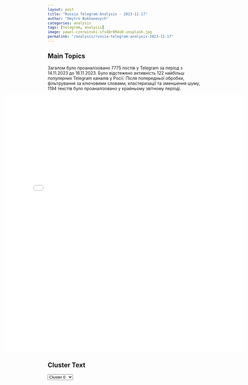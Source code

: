 ```yaml
---
layout: post
title: "Russia Telegram Analysis - 2023-11-17"
author: "Dmytro Bukhanevych"
categories: analysis
tags: [telegram, analysis]
image: pawel-czerwinski-sfs4Dr8R4o8-unsplash.jpg
permalink: "/analysis/russia-telegram-analysis-2023-11-17"
---
```


<style>
    /* Adjusting iframe-container styles */
    .wide-iframe-container {
        width: calc(100% + 30vw);  /* Extending the width */
        margin-left: -15vw;       /* Negative margin to push to the left */
        overflow: hidden;         /* In case the iframe content spills over */
    }

    .wide-iframe-container iframe {
        width: 100%;  /* Making the iframe take the full width of its container */
        border: none; /* Removing any borders from the iframe */
    }

    /* Toggle mechanism */
    .hidden {
        display: none;
    }
    
    .show-content-target:checked + .show-content {
        display: block;
    }
</style>

<h2>Main Topics</h2>
<p>Загалом було проаналізовано 7775 постів у Telegram за період з 14.11.2023 до 16.11.2023. Було відстежено активність 122 найбільш популярних Telegram каналів у Росії. Після попередньої обробки, фільтрування за ключовими словами, кластеризації та зменшення шуму, 1194 текстів було проаналізовано у крайньому звітному періоді.</p>
<!-- Embedding Main Plotly Visualization -->
<div class="wide-iframe-container">
    <iframe src="{{site.baseurl}}/visualizations/2023-11-17/fig_topics_time.html" height="850"></iframe>
</div>


<h2>Cluster Text</h2>

<!-- Dropdown to select a cluster -->
<select id="clusterSelector" onchange="displayClusterText()">
<option value="0">Cluster 0</option><option value="1">Cluster 1</option><option value="2">Cluster 2</option><option value="3">Cluster 3</option><option value="4">Cluster 4</option><option value="5">Cluster 5</option><option value="6">Cluster 6</option><option value="7">Cluster 7</option><option value="8">Cluster 8</option><option value="9">Cluster 9</option><option value="10">Cluster 10</option><option value="11">Cluster 11</option><option value="12">Cluster 12</option><option value="13">Cluster 13</option><option value="14">Cluster 14</option><option value="15">Cluster 15</option>
</select>

<!-- Display area for the selected cluster's text -->
<div id="clusterTextDisplay" class="hidden"></div>

<script type="text/javascript">
    var clusterDetails = {"0": "<b>Total Posts:</b> 212<br><b>Date:</b> 2023-11-16 11:51:12+00:00<br><b>Author:</b> prigozhin_2023_tg<br><b>Link:</b> https://t.me/s/prigozhin_2023_tg/4838<br><b>Subscribers:</b> 348437<br><b>Text:</b> \u0422\u0435\u043a\u0441\u0442: \u041a\u0442\u043e \u0441\u0447\u0438\u0442\u0430\u0435\u0442, \u0447\u0442\u043e \u0434\u0430\u043d\u043d\u044b\u0435 \u043e \u0440\u0430\u0441\u0441\u043b\u0435\u0434\u043e\u0432\u0430\u043d\u0438\u0438 \u0430\u0432\u0438\u0430\u043a\u0430\u0442\u0430\u0441\u0442\u0440\u043e\u0444\u044b \u043e\u0442 23 \u0430\u0432\u0433\u0443\u0441\u0442\u0430 2023 \u0433\u043e\u0434\u0430, \u0432 \u043a\u043e\u0442\u043e\u0440\u043e\u0439 \u043f\u043e\u0433\u0438\u0431 \u0413\u0435\u0440\u043e\u0439 \u0420\u043e\u0441\u0441\u0438\u0438 \u0415\u0432\u0433\u0435\u043d\u0438\u0439 \u041f\u0440\u0438\u0433\u043e\u0436\u0438\u043d \u0438 \u0440\u0443\u043a\u043e\u0432\u043e\u0434\u044f\u0449\u0438\u0439 \u0441\u043e\u0441\u0442\u0430\u0432 \u0427\u0412\u041a \"\u0412\u0430\u0433\u043d\u0435\u0440 \u0434\u043e\u043b\u0436\u043d\u044b \u0431\u044b\u0442\u044c \u043e\u0431\u043d\u0430\u0440\u043e\u0434\u043e\u0432\u0430\u043d\u044b, \u0430 \u0442\u0430\u043a\u0436\u0435 \u043f\u043e \u0437\u0430\u044f\u0432\u043b\u0435\u043d\u0438\u044f\u043c \u0415\u0432\u0433\u0435\u043d\u0438\u044f \u0412\u0438\u043a\u0442\u043e\u0440\u043e\u0432\u0438\u0447\u0430 \u0432 \u0421\u043b\u0435\u0434\u0441\u0442\u0432\u0435\u043d\u043d\u044b\u0439 \u043a\u043e\u043c\u0438\u0442\u0435\u0442 \u0420\u0424 \u043e \u0444\u0430\u043a\u0442\u0430\u0445 \u0433\u0435\u043d\u043e\u0446\u0438\u0434\u0430 \u0440\u0443\u0441\u0441\u043a\u043e\u0433\u043e \u043d\u0430\u0440\u043e\u0434\u0430, \u0443\u0431\u0438\u0439\u0441\u0442\u0432\u0430 \u0440\u0443\u0441\u0441\u043a\u0438\u0445 \u0441\u043e\u043b\u0434\u0430\u0442 \u0438 \u043c\u0430\u0441\u0448\u0442\u0430\u0431\u043d\u043e\u0439 \u043a\u043e\u0440\u0440\u0443\u043f\u0446\u0438\u0438 \u0432 \u041c\u0438\u043d\u043e\u0431\u043e\u0440\u043e\u043d\u044b \u0434\u043e\u043b\u0436\u043d\u044b \u0432\u043e\u0437\u0431\u0443\u0434\u0438\u0442\u044c \u0443\u0433\u043e\u043b\u043e\u0432\u043d\u043e\u0435 \u0434\u0435\u043b\u043e - \u043f\u0440\u043e\u0441\u0438\u043c \u0432\u0441\u0435\u0445 \u043f\u043e\u0434\u043f\u0438\u0441\u0430\u0442\u044c \u043d\u0430\u0440\u043e\u0434\u043d\u044b\u0439 \u0443\u043b\u044c\u0442\u0438\u043c\u0430\u0442\u0443\u043c \u0412\u043b\u0430\u0434\u0438\u043c\u0438\u0440\u0443 \u041f\u0443\u0442\u0438\u043d\u0443. \u0414\u043e\u0431\u0440\u043e\u0435 \u0438\u043c\u044f \u043e\u0441\u043d\u043e\u0432\u0430\u0442\u0435\u043b\u044f \u0427\u0412\u041a \"\u0412\u0430\u0433\u043d\u0435\u0440\" \u0434\u043e\u043b\u0436\u043d\u043e \u0431\u044b\u0442\u044c \u0432\u043e\u0441\u0441\u0442\u0430\u043d\u043e\u0432\u043b\u0435\u043d\u043e! \u0412\u0440\u0435\u043c\u044f \u043f\u0440\u0438\u0448\u043b\u043e!https://www.change.org/p/\u043d\u0430\u0440\u043e\u0434\u043d\u044b\u0439-\u0443\u043b\u044c\u0442\u0438\u043c\u0430\u0442\u0443\u043c-\u0432-\u0432-\u043f\u0443\u0442\u0438\u043d\u0443?source_location=search", "1": "<b>Total Posts:</b> 103<br><b>Date:</b> 2023-11-16 17:20:57+00:00<br><b>Author:</b> rt_russian<br><b>Link:</b> https://t.me/s/rt_russian/180201<br><b>Subscribers:</b> 796431<br><b>Text:</b> \u0422\u0435\u043a\u0441\u0442: \u041c\u0430\u043d\u0438\u043f\u0443\u043b\u044f\u0446\u0438\u044f \u043e\u0431\u0449\u0435\u0441\u0442\u0432\u0435\u043d\u043d\u044b\u043c \u043c\u043d\u0435\u043d\u0438\u0435\u043c \u0438 \u043f\u043e\u043f\u044b\u0442\u043a\u0438 \u0440\u0430\u0441\u043a\u0430\u0447\u043a\u0438 \u0441\u0438\u0442\u0443\u0430\u0446\u0438\u0438 \u0432\u043d\u0443\u0442\u0440\u0438 \u0420\u043e\u0441\u0441\u0438\u0438: \u044d\u043a\u0441\u043f\u0435\u0440\u0442\u044b \u0440\u0430\u0441\u0441\u043a\u0430\u0437\u0430\u043b\u0438 RT \u043e \u0432\u043e\u0437\u043c\u043e\u0436\u043d\u044b\u0445 \u0446\u0435\u043b\u044f\u0445 \u0431\u043e\u0442\u043e\u0444\u0435\u0440\u043c\u044b \u00ab\u0444\u0430\u0431\u0440\u0438\u043a\u0430 \u044d\u043b\u044c\u0444\u043e\u0432\u00bb, \u0440\u0430\u0431\u043e\u0442\u0430\u044e\u0449\u0435\u0439, \u043a\u0430\u043a \u0443\u0442\u0432\u0435\u0440\u0436\u0434\u0430\u0435\u0442\u0441\u044f, \u0432 \u0438\u043d\u0442\u0435\u0440\u0435\u0441\u0430\u0445 \u0424\u0411\u041a*.\u25ab\ufe0f\u041d\u0430\u0443\u0447\u043d\u044b\u0439 \u0441\u043e\u0442\u0440\u0443\u0434\u043d\u0438\u043a \u0426\u0435\u043d\u0442\u0440\u0430 \u0438\u0441\u0441\u043b\u0435\u0434\u043e\u0432\u0430\u043d\u0438\u044f \u043f\u0440\u043e\u0431\u043b\u0435\u043c \u0431\u0435\u0437\u043e\u043f\u0430\u0441\u043d\u043e\u0441\u0442\u0438 \u0420\u0410\u041d \u041a\u043e\u043d\u0441\u0442\u0430\u043d\u0442\u0438\u043d \u0411\u043b\u043e\u0445\u0438\u043d:\u00ab\u042d\u0442\u043e \u043f\u043e\u0434\u0440\u044b\u0432 \u0440\u043e\u0441\u0441\u0438\u0439\u0441\u043a\u043e\u0439 \u0433\u043e\u0441\u0443\u0434\u0430\u0440\u0441\u0442\u0432\u0435\u043d\u043d\u043e\u0441\u0442\u0438. \u0413\u043b\u0430\u0432\u043d\u0430\u044f \u0441\u0442\u0430\u0432\u043a\u0430 \u0434\u0435\u043b\u0430\u0435\u0442\u0441\u044f \u043d\u0430 \u0434\u0435\u0441\u0442\u0430\u0431\u0438\u043b\u0438\u0437\u0430\u0446\u0438\u044e, \u043d\u0430 \u0440\u0430\u0441\u043a\u0430\u0447\u043a\u0443 \u0441\u0438\u0442\u0443\u0430\u0446\u0438\u0438 \u0438\u0437\u043d\u0443\u0442\u0440\u0438\u2026 \u0418\u0441\u043f\u043e\u043b\u044c\u0437\u043e\u0432\u0430\u0442\u044c \u0441\u043e\u0446\u0438\u0430\u043b\u044c\u043d\u044b\u0435 \u0441\u0435\u0442\u0438, \u0431\u043e\u0442\u043e\u0432, \u043f\u043e\u043f\u044b\u0442\u0430\u0442\u044c\u0441\u044f \u0432\u043b\u0438\u044f\u0442\u044c \u043d\u0430 \u043d\u0430\u0441\u0442\u0440\u043e\u0435\u043d\u0438\u044f \u0440\u043e\u0441\u0441\u0438\u044f\u043d, \u043c\u0430\u043d\u0438\u043f\u0443\u043b\u0438\u0440\u043e\u0432\u0430\u0442\u044c \u043e\u0431\u0449\u0435\u0441\u0442\u0432\u0435\u043d\u043d\u044b\u043c \u043c\u043d\u0435\u043d\u0438\u0435\u043c \u2014 \u043d\u0430 \u044d\u0442\u043e \u0431\u0443\u0434\u0435\u0442 \u0434\u0435\u043b\u0430\u0442\u044c\u0441\u044f \u0433\u043b\u0430\u0432\u043d\u0430\u044f \u0441\u0442\u0430\u0432\u043a\u0430\u00bb.\u25ab\ufe0f\u0417\u0430\u043c\u0434\u0438\u0440\u0435\u043a\u0442\u043e\u0440\u0430 \u0418\u043d\u0441\u0442\u0438\u0442\u0443\u0442\u0430 \u0441\u0442\u0440\u0430\u0442\u0435\u0433\u0438\u0447\u0435\u0441\u043a\u0438\u0445 \u0438\u0441\u0441\u043b\u0435\u0434\u043e\u0432\u0430\u043d\u0438\u0439 \u0438 \u043f\u0440\u043e\u0433\u043d\u043e\u0437\u043e\u0432 \u0420\u0423\u0414\u041d, \u0447\u043b\u0435\u043d \u041e\u0431\u0449\u0435\u0441\u0442\u0432\u0435\u043d\u043d\u043e\u0439 \u043f\u0430\u043b\u0430\u0442\u044b \u0420\u043e\u0441\u0441\u0438\u0438 \u041d\u0438\u043a\u0438\u0442\u0430 \u0414\u0430\u043d\u044e\u043a:\u00ab\u0421\u0442\u0440\u0430\u0442\u043a\u043e\u043c, \u0442\u0430\u043a \u043d\u0430\u0437\u044b\u0432\u0430\u0435\u043c\u044b\u0439 \u0446\u0435\u043d\u0442\u0440 \u043f\u043e \u0441\u0442\u0440\u0430\u0442\u0435\u0433\u0438\u0447\u0435\u0441\u043a\u0438\u043c \u043a\u043e\u043c\u043c\u0443\u043d\u0438\u043a\u0430\u0446\u0438\u044f\u043c, \u0444\u0443\u043d\u043a\u0446\u0438\u043e\u043d\u0438\u0440\u043e\u0432\u0430\u043b \u0435\u0449\u0451 \u0434\u043e \u043d\u0430\u0447\u0430\u043b\u0430 \u0421\u0412\u041e \u0438 \u0432 \u043f\u0435\u0440\u0432\u0443\u044e \u043e\u0447\u0435\u0440\u0435\u0434\u044c \u0431\u0430\u0437\u0438\u0440\u043e\u0432\u0430\u043b\u0441\u044f \u0432 \u0441\u0442\u0440\u0430\u043d\u0430\u0445 \u0426\u0435\u043d\u0442\u0440\u0430\u043b\u044c\u043d\u043e\u0439 \u0438 \u0412\u043e\u0441\u0442\u043e\u0447\u043d\u043e\u0439 \u0415\u0432\u0440\u043e\u043f\u044b, \u0432 \u041f\u0440\u0438\u0431\u0430\u043b\u0442\u0438\u043a\u0435... \u0415\u0441\u0442\u0435\u0441\u0442\u0432\u0435\u043d\u043d\u043e, \u044d\u0442\u0438 \u0431\u043e\u0442\u043e\u0444\u0435\u0440\u043c\u044b \u0432\u0441\u044f\u0447\u0435\u0441\u043a\u0438 \u0431\u0443\u0434\u0443\u0442 \u043f\u044b\u0442\u0430\u0442\u044c\u0441\u044f \u0441\u043e\u0437\u0434\u0430\u0442\u044c \u0432\u0438\u0434\u0438\u043c\u043e\u0441\u0442\u044c \u043d\u0435\u0434\u043e\u0432\u043e\u043b\u044c\u0441\u0442\u0432\u0430 \u0432 \u043a\u043e\u043c\u043c\u0435\u043d\u0442\u0430\u0440\u0438\u044f\u0445 \u0438 \u0442\u0430\u043a \u0434\u0430\u043b\u0435\u0435\u00bb.\u25ab\ufe0f\u041f\u0440\u043e\u0444\u0435\u0441\u0441\u043e\u0440 \u043a\u0430\u0444\u0435\u0434\u0440\u044b \u0435\u0432\u0440\u043e\u043f\u0435\u0439\u0441\u043a\u0438\u0445 \u0438\u0441\u0441\u043b\u0435\u0434\u043e\u0432\u0430\u043d\u0438\u0439 \u0444\u0430\u043a\u0443\u043b\u044c\u0442\u0435\u0442\u0430 \u043c\u0435\u0436\u0434\u0443\u043d\u0430\u0440\u043e\u0434\u043d\u044b\u0445 \u043e\u0442\u043d\u043e\u0448\u0435\u043d\u0438\u0439 \u0421\u041f\u0431\u0413\u0423 \u041d\u0430\u0442\u0430\u043b\u044c\u044f \u0415\u0440\u0451\u043c\u0438\u043d\u0430:\u00ab\u0422\u0430\u043a\u0438\u0435 \u0444\u0430\u0431\u0440\u0438\u043a\u0438 \u0431\u0443\u0434\u0443\u0442 \u0438\u0441\u043f\u043e\u043b\u044c\u0437\u043e\u0432\u0430\u0442\u044c \u0438 \u0434\u0430\u043b\u044c\u0448\u0435, \u0438\u0445 \u0438\u0441\u043f\u043e\u043b\u044c\u0437\u043e\u0432\u0430\u043d\u0438\u0435 \u0431\u0443\u0434\u0435\u0442 \u0442\u043e\u043b\u044c\u043a\u043e \u043d\u0430\u0440\u0430\u0441\u0442\u0430\u0442\u044c. \u042f \u0434\u0443\u043c\u0430\u044e, \u0447\u0442\u043e \u0438\u0445 \u0443\u0436\u0435 \u0441\u043e\u0437\u0434\u0430\u043d\u043e \u0434\u043e\u0441\u0442\u0430\u0442\u043e\u0447\u043d\u043e \u043c\u043d\u043e\u0433\u043e, \u043d\u0435\u043a\u043e\u0442\u043e\u0440\u044b\u0435 \u0438\u0437 \u043d\u0438\u0445, \u043c\u043e\u0436\u0435\u0442 \u0431\u044b\u0442\u044c, \u0441\u0435\u0439\u0447\u0430\u0441 \u043d\u0435 \u0442\u0430\u043a \u0430\u043a\u0442\u0438\u0432\u043d\u043e \u0441\u0435\u0431\u044f \u043f\u0440\u043e\u044f\u0432\u043b\u044f\u044e\u0442. \u041f\u0435\u0440\u0435\u0434 \u0432\u044b\u0431\u043e\u0440\u0430\u043c\u0438 \u043f\u0440\u0435\u0437\u0438\u0434\u0435\u043d\u0442\u0430 \u0420\u043e\u0441\u0441\u0438\u0438 \u043d\u0430 \u043f\u0443\u0441\u0442\u043e\u043c \u043c\u0435\u0441\u0442\u0435 \u043d\u0438\u0447\u0435\u0433\u043e \u0441\u043e\u0437\u0434\u0430\u0432\u0430\u0442\u044c \u043d\u0435 \u0431\u0443\u0434\u0443\u0442, \u0432\u0441\u0451 \u0443\u0436\u0435 \u0434\u0430\u0432\u043d\u043e \u0441\u043e\u0437\u0434\u0430\u043d\u043e, \u0438\u0445 \u043f\u0440\u043e\u0441\u0442\u043e \u0431\u0443\u0434\u0443\u0442 \u0430\u043a\u0442\u0438\u0432\u0438\u0437\u0438\u0440\u043e\u0432\u0430\u0442\u044c, \u0431\u0443\u0434\u0443\u0442 \u0443\u0432\u0435\u043b\u0438\u0447\u0438\u0432\u0430\u0442\u044c \u0444\u0438\u043d\u0430\u043d\u0441\u0438\u0440\u043e\u0432\u0430\u043d\u0438\u0435\u00bb.* \u0417\u0430\u043f\u0440\u0435\u0449\u0451\u043d \u0432 \u0420\u0424.\ud83d\udfe9 RT \u043d\u0430 \u0440\u0443\u0441\u0441\u043a\u043e\u043c. \u041f\u043e\u0434\u043f\u0438\u0448\u0438\u0441\u044c", "2": "<b>Total Posts:</b> 214<br><b>Date:</b> 2023-11-16 12:54:53+00:00<br><b>Author:</b> ssigny<br><b>Link:</b> https://t.me/s/ssigny/78334<br><b>Subscribers:</b> 531615<br><b>Text:</b> \u0422\u0435\u043a\u0441\u0442: \u2757\ufe0f\u0421\u0432\u043e\u0434\u043a\u0430 \u041c\u0438\u043d\u0438\u0441\u0442\u0435\u0440\u0441\u0442\u0432\u0430 \u043e\u0431\u043e\u0440\u043e\u043d\u044b \u0420\u043e\u0441\u0441\u0438\u0439\u0441\u043a\u043e\u0439 \u0424\u0435\u0434\u0435\u0440\u0430\u0446\u0438\u0438 \u043e \u0445\u043e\u0434\u0435 \u043f\u0440\u043e\u0432\u0435\u0434\u0435\u043d\u0438\u044f \u0441\u043f\u0435\u0446\u0438\u0430\u043b\u044c\u043d\u043e\u0439 \u0432\u043e\u0435\u043d\u043d\u043e\u0439 \u043e\u043f\u0435\u0440\u0430\u0446\u0438\u0438 (\u043f\u043e \u0441\u043e\u0441\u0442\u043e\u044f\u043d\u0438\u044e \u043d\u0430 16 \u043d\u043e\u044f\u0431\u0440\u044f 2023 \u0433.)\u0427\u0430\u0441\u0442\u044c 1 \u25aa\ufe0f\u041d\u0430 \u041a\u0443\u043f\u044f\u043d\u0441\u043a\u043e\u043c \u043d\u0430\u043f\u0440\u0430\u0432\u043b\u0435\u043d\u0438\u0438 \u043f\u043e\u0434\u0440\u0430\u0437\u0434\u0435\u043b\u0435\u043d\u0438\u044f\u043c\u0438 \u00ab\u0417\u0430\u043f\u0430\u0434\u043d\u043e\u0439\u00bb \u0433\u0440\u0443\u043f\u043f\u0438\u0440\u043e\u0432\u043a\u0438 \u0432\u043e\u0439\u0441\u043a \u0432 \u0445\u043e\u0434\u0435 \u0430\u043a\u0442\u0438\u0432\u043d\u044b\u0445 \u0434\u0435\u0439\u0441\u0442\u0432\u0438\u0439 \u043f\u0440\u0438 \u043f\u043e\u0434\u0434\u0435\u0440\u0436\u043a\u0435 \u0430\u0432\u0438\u0430\u0446\u0438\u0438 \u0438 \u043e\u0433\u043d\u044f \u0430\u0440\u0442\u0438\u043b\u043b\u0435\u0440\u0438\u0438 \u043e\u0442\u0440\u0430\u0436\u0435\u043d\u044b \u0442\u0440\u0438 \u0430\u0442\u0430\u043a\u0438 \u0448\u0442\u0443\u0440\u043c\u043e\u0432\u044b\u0445 \u0433\u0440\u0443\u043f\u043f 30-\u0439 \u0438 67-\u0439 \u043c\u0435\u0445\u0430\u043d\u0438\u0437\u0438\u0440\u043e\u0432\u0430\u043d\u043d\u044b\u0445 \u0431\u0440\u0438\u0433\u0430\u0434 \u0412\u0421\u0423 \u0432 \u0440\u0430\u0439\u043e\u043d\u0430\u0445 \u043d\u0430\u0441\u0435\u043b\u0435\u043d\u043d\u044b\u0445 \u043f\u0443\u043d\u043a\u0442\u043e\u0432 \u0421\u0438\u043d\u044c\u043a\u043e\u0432\u043a\u0430 \u0438 \u0417\u0430\u0433\u043e\u0440\u0443\u0439\u043a\u043e\u0432\u043a\u0430 \u0425\u0430\u0440\u044c\u043a\u043e\u0432\u0441\u043a\u043e\u0439 \u043e\u0431\u043b\u0430\u0441\u0442\u0438.\u25aa\ufe0f\u041f\u043e\u0442\u0435\u0440\u0438 \u043f\u0440\u043e\u0442\u0438\u0432\u043d\u0438\u043a\u0430 \u0441\u043e\u0441\u0442\u0430\u0432\u0438\u043b\u0438 \u0434\u043e 110 \u0432\u043e\u0435\u043d\u043d\u043e\u0441\u043b\u0443\u0436\u0430\u0449\u0438\u0445, \u0442\u0430\u043d\u043a, \u0434\u0432\u0435 \u0431\u043e\u0435\u0432\u044b\u0435 \u043c\u0430\u0448\u0438\u043d\u044b \u043f\u0435\u0445\u043e\u0442\u044b, \u0430 \u0442\u0430\u043a\u0436\u0435 \u0430\u0440\u0442\u0438\u043b\u043b\u0435\u0440\u0438\u0439\u0441\u043a\u0430\u044f \u0441\u0438\u0441\u0442\u0435\u043c\u0430 \u041c777 \u043f\u0440\u043e\u0438\u0437\u0432\u043e\u0434\u0441\u0442\u0432\u0430 \u0421\u0428\u0410.\u25aa\ufe0f\u041d\u0430 \u041a\u0440\u0430\u0441\u043d\u043e\u043b\u0438\u043c\u0430\u043d\u0441\u043a\u043e\u043c \u043d\u0430\u043f\u0440\u0430\u0432\u043b\u0435\u043d\u0438\u0438 \u043f\u043e\u0434\u0440\u0430\u0437\u0434\u0435\u043b\u0435\u043d\u0438\u044f\u043c\u0438 \u0433\u0440\u0443\u043f\u043f\u0438\u0440\u043e\u0432\u043a\u0438 \u0432\u043e\u0439\u0441\u043a \u00ab\u0426\u0435\u043d\u0442\u0440\u00bb, \u0443\u0434\u0430\u0440\u0430\u043c\u0438 \u0430\u0440\u043c\u0435\u0439\u0441\u043a\u043e\u0439 \u0430\u0432\u0438\u0430\u0446\u0438\u0438 \u0438 \u043e\u0433\u043d\u0435\u043c \u0430\u0440\u0442\u0438\u043b\u043b\u0435\u0440\u0438\u0438 \u043e\u0442\u0440\u0430\u0436\u0435\u043d\u0430 \u0430\u0442\u0430\u043a\u0430 \u0448\u0442\u0443\u0440\u043c\u043e\u0432\u043e\u0439 \u0433\u0440\u0443\u043f\u043f\u044b 12-\u0439 \u0431\u0440\u0438\u0433\u0430\u0434\u044b \u0441\u043f\u0435\u0446\u0438\u0430\u043b\u044c\u043d\u043e\u0433\u043e \u043d\u0430\u0437\u043d\u0430\u0447\u0435\u043d\u0438\u044f \u00ab\u0410\u0437\u043e\u0432\u00bb \u0432 \u0440\u0430\u0439\u043e\u043d\u0435 \u043d\u0430\u0441\u0435\u043b\u0435\u043d\u043d\u043e\u0433\u043e \u043f\u0443\u043d\u043a\u0442\u0430 \u0427\u0435\u0440\u0432\u043e\u043d\u0430\u044f \u0414\u0438\u0431\u0440\u043e\u0432\u0430 \u041b\u0443\u0433\u0430\u043d\u0441\u043a\u043e\u0439 \u041d\u0430\u0440\u043e\u0434\u043d\u043e\u0439 \u0420\u0435\u0441\u043f\u0443\u0431\u043b\u0438\u043a\u0438.\u25aa\ufe0f\u041a\u0440\u043e\u043c\u0435 \u0442\u043e\u0433\u043e, \u043d\u0430\u043d\u0435\u0441\u0435\u043d\u043e \u043e\u0433\u043d\u0435\u0432\u043e\u0435 \u043f\u043e\u0440\u0430\u0436\u0435\u043d\u0438\u0435 \u0441\u043a\u043e\u043f\u043b\u0435\u043d\u0438\u044f\u043c \u0436\u0438\u0432\u043e\u0439 \u0441\u0438\u043b\u044b \u0438 \u0442\u0435\u0445\u043d\u0438\u043a\u0438 \u043f\u0440\u043e\u0442\u0438\u0432\u043d\u0438\u043a\u0430 \u0432 \u0440\u0430\u0439\u043e\u043d\u0435 \u043d\u0430\u0441\u0435\u043b\u0435\u043d\u043d\u043e\u0433\u043e \u043f\u0443\u043d\u043a\u0442\u0430 \u0422\u043e\u0440\u0441\u043a\u043e\u0435 \u0414\u043e\u043d\u0435\u0446\u043a\u043e\u0439 \u041d\u0430\u0440\u043e\u0434\u043d\u043e\u0439 \u0420\u0435\u0441\u043f\u0443\u0431\u043b\u0438\u043a\u0438 \u0438 \u0421\u0435\u0440\u0435\u0431\u0440\u044f\u043d\u0441\u043a\u043e\u0433\u043e \u043b\u0435\u0441\u043d\u0438\u0447\u0435\u0441\u0442\u0432\u0430. \u25aa\ufe0f\u041f\u043e\u0442\u0435\u0440\u0438 \u0412\u0421\u0423 \u0441\u043e\u0441\u0442\u0430\u0432\u0438\u043b\u0438 \u0434\u043e 175 \u0432\u043e\u0435\u043d\u043d\u043e\u0441\u043b\u0443\u0436\u0430\u0449\u0438\u0445 \u0443\u0431\u0438\u0442\u044b\u043c\u0438 \u0438 \u0440\u0430\u043d\u0435\u043d\u044b\u043c\u0438, \u0434\u0432\u0430 \u043f\u0438\u043a\u0430\u043f\u0430, \u0430 \u0442\u0430\u043a\u0436\u0435 \u0434\u0432\u0435 \u0430\u0440\u0442\u0438\u043b\u043b\u0435\u0440\u0438\u0439\u0441\u043a\u0438\u0435 \u0441\u0438\u0441\u0442\u0435\u043c\u044b \u041c777 \u043f\u0440\u043e\u0438\u0437\u0432\u043e\u0434\u0441\u0442\u0432\u0430 \u0421\u0428\u0410.\u25aa\ufe0f\u041d\u0430 \u0414\u043e\u043d\u0435\u0446\u043a\u043e\u043c \u043d\u0430\u043f\u0440\u0430\u0432\u043b\u0435\u043d\u0438\u0438 \u043f\u043e\u0434\u0440\u0430\u0437\u0434\u0435\u043b\u0435\u043d\u0438\u044f \u00ab\u042e\u0436\u043d\u043e\u0439\u00bb \u0433\u0440\u0443\u043f\u043f\u0438\u0440\u043e\u0432\u043a\u0438 \u0432\u043e\u0439\u0441\u043a \u0432\u043e \u0432\u0437\u0430\u0438\u043c\u043e\u0434\u0435\u0439\u0441\u0442\u0432\u0438\u0438 \u0441 \u0430\u0432\u0438\u0430\u0446\u0438\u0435\u0439 \u0438 \u0430\u0440\u0442\u0438\u043b\u043b\u0435\u0440\u0438\u0435\u0439 \u043e\u0442\u0440\u0430\u0437\u0438\u043b\u0438 14 \u0430\u0442\u0430\u043a, \u0430 \u0442\u0430\u043a\u0436\u0435 \u043d\u0430\u043d\u0435\u0441\u043b\u0438 \u043f\u043e\u0440\u0430\u0436\u0435\u043d\u0438\u0435 \u0436\u0438\u0432\u043e\u0439 \u0441\u0438\u043b\u0435 \u0438 \u0442\u0435\u0445\u043d\u0438\u043a\u0435 \u0412\u0421\u0423 \u0432 \u0440\u0430\u0439\u043e\u043d\u0430\u0445 \u043d\u0430\u0441\u0435\u043b\u0435\u043d\u043d\u044b\u0445 \u043f\u0443\u043d\u043a\u0442\u043e\u0432 \u041a\u043b\u0435\u0449\u0435\u0435\u0432\u043a\u0430, \u0410\u0440\u0442\u0435\u043c\u043e\u0432\u043e, \u0413\u0435\u043e\u0440\u0433\u0438\u0435\u0432\u043a\u0430 \u0438 \u041d\u043e\u0432\u043e\u043c\u0438\u0445\u0430\u0439\u043b\u043e\u0432\u043a\u0430 \u0414\u043e\u043d\u0435\u0446\u043a\u043e\u0439 \u041d\u0430\u0440\u043e\u0434\u043d\u043e\u0439 \u0420\u0435\u0441\u043f\u0443\u0431\u043b\u0438\u043a\u0438.\u25aa\ufe0f\u0412\u0441\u0435\u0433\u043e \u043d\u0430 \u0434\u0430\u043d\u043d\u043e\u043c \u043d\u0430\u043f\u0440\u0430\u0432\u043b\u0435\u043d\u0438\u0438 \u0437\u0430 \u0441\u0443\u0442\u043a\u0438 \u043f\u0440\u043e\u0442\u0438\u0432\u043d\u0438\u043a \u043f\u043e\u0442\u0435\u0440\u044f\u043b \u0434\u043e 240 \u0432\u043e\u0435\u043d\u043d\u043e\u0441\u043b\u0443\u0436\u0430\u0449\u0438\u0445 \u0443\u0431\u0438\u0442\u044b\u043c\u0438 \u0438 \u0440\u0430\u043d\u0435\u043d\u044b\u043c\u0438, \u0442\u0430\u043d\u043a, \u0442\u0440\u0438 \u0430\u0432\u0442\u043e\u043c\u043e\u0431\u0438\u043b\u044f.\u25aa\ufe0f\u0412 \u0445\u043e\u0434\u0435 \u043a\u043e\u043d\u0442\u0440\u0431\u0430\u0442\u0430\u0440\u0435\u0439\u043d\u043e\u0439 \u0431\u043e\u0440\u044c\u0431\u044b \u043f\u043e\u0440\u0430\u0436\u0435\u043d\u044b: \u0441\u0430\u043c\u043e\u0445\u043e\u0434\u043d\u0430\u044f \u0430\u0440\u0442\u0438\u043b\u043b\u0435\u0440\u0438\u0439\u0441\u043a\u0430\u044f \u0443\u0441\u0442\u0430\u043d\u043e\u0432\u043a\u0430 \u041c109 \u00abPaladin\u00bb \u043f\u0440\u043e\u0438\u0437\u0432\u043e\u0434\u0441\u0442\u0432\u0430 \u0421\u0428\u0410, \u0434\u0432\u0435 \u0441\u0430\u043c\u043e\u0445\u043e\u0434\u043d\u044b\u0445 \u0430\u0440\u0442\u0438\u043b\u043b\u0435\u0440\u0438\u0439\u0441\u043a\u0438\u0445 \u0443\u0441\u0442\u0430\u043d\u043e\u0432\u043a\u0438 \u00abKrab\u00bb \u043f\u043e\u043b\u044c\u0441\u043a\u043e\u0433\u043e \u043f\u0440\u043e\u0438\u0437\u0432\u043e\u0434\u0441\u0442\u0432\u0430, \u0442\u0440\u0438 \u0430\u0440\u0442\u0438\u043b\u043b\u0435\u0440\u0438\u0439\u0441\u043a\u0438\u0435 \u0441\u0438\u0441\u0442\u0435\u043c\u044b \u041c777 \u043f\u0440\u043e\u0438\u0437\u0432\u043e\u0434\u0441\u0442\u0432\u0430 \u0421\u0428\u0410, \u0430 \u0442\u0430\u043a\u0436\u0435 \u043f\u0440\u043e\u0442\u0438\u0432\u043e\u0442\u0430\u043d\u043a\u043e\u0432\u0430\u044f \u043f\u0443\u0448\u043a\u0430 \u041c\u0422-12 \u00ab\u0420\u0430\u043f\u0438\u0440\u0430\u00bb.\u25aa\ufe0f\u041d\u0430 \u042e\u0436\u043d\u043e-\u0414\u043e\u043d\u0435\u0446\u043a\u043e\u043c \u043d\u0430\u043f\u0440\u0430\u0432\u043b\u0435\u043d\u0438\u0438 \u043f\u043e\u0434\u0440\u0430\u0437\u0434\u0435\u043b\u0435\u043d\u0438\u044f \u0433\u0440\u0443\u043f\u043f\u0438\u0440\u043e\u0432\u043a\u0438 \u0432\u043e\u0439\u0441\u043a \u00ab\u0412\u043e\u0441\u0442\u043e\u043a\u00bb \u0432\u043e \u0432\u0437\u0430\u0438\u043c\u043e\u0434\u0435\u0439\u0441\u0442\u0432\u0438\u0438 \u0441 \u0430\u0440\u043c\u0435\u0439\u0441\u043a\u043e\u0439 \u0430\u0432\u0438\u0430\u0446\u0438\u0435\u0439 \u0438 \u0430\u0440\u0442\u0438\u043b\u043b\u0435\u0440\u0438\u0435\u0439 \u043d\u0430\u043d\u0435\u0441\u043b\u0438 \u043e\u0433\u043d\u0435\u0432\u043e\u0435 \u043f\u043e\u0440\u0430\u0436\u0435\u043d\u0438\u0435 \u0436\u0438\u0432\u043e\u0439 \u0441\u0438\u043b\u0435 \u0438 \u0442\u0435\u0445\u043d\u0438\u043a\u0435 79-\u0439 \u0434\u0435\u0441\u0430\u043d\u0442\u043d\u043e-\u0448\u0442\u0443\u0440\u043c\u043e\u0432\u043e\u0439 \u0431\u0440\u0438\u0433\u0430\u0434\u044b \u0412\u0421\u0423 \u0438 128-\u0439 \u0431\u0440\u0438\u0433\u0430\u0434\u044b \u0442\u0435\u0440\u0440\u0438\u0442\u043e\u0440\u0438\u0430\u043b\u044c\u043d\u043e\u0439 \u043e\u0431\u043e\u0440\u043e\u043d\u044b \u0432 \u0440\u0430\u0439\u043e\u043d\u0430\u0445 \u043d\u0430\u0441\u0435\u043b\u0435\u043d\u043d\u044b\u0445 \u043f\u0443\u043d\u043a\u0442\u043e\u0432 \u041a\u043e\u043d\u0441\u0442\u0430\u043d\u0442\u0438\u043d\u043e\u0432\u043a\u0430 \u0438 \u0423\u0433\u043b\u0435\u0434\u0430\u0440 \u0414\u043e\u043d\u0435\u0446\u043a\u043e\u0439 \u041d\u0430\u0440\u043e\u0434\u043d\u043e\u0439 \u0420\u0435\u0441\u043f\u0443\u0431\u043b\u0438\u043a\u0438.\u25aa\ufe0f\u041f\u043e\u0442\u0435\u0440\u0438 \u043f\u0440\u043e\u0442\u0438\u0432\u043d\u0438\u043a\u0430 \u0441\u043e\u0441\u0442\u0430\u0432\u0438\u043b\u0438 \u0434\u043e 70 \u0432\u043e\u0435\u043d\u043d\u043e\u0441\u043b\u0443\u0436\u0430\u0449\u0438\u0445, \u0434\u0432\u0435 \u0431\u043e\u0435\u0432\u044b\u0435 \u0431\u0440\u043e\u043d\u0438\u0440\u043e\u0432\u0430\u043d\u043d\u044b\u0435 \u043c\u0430\u0448\u0438\u043d\u044b, \u0434\u0432\u0430 \u043f\u0438\u043a\u0430\u043f\u0430.", "3": "<b>Total Posts:</b> 18<br><b>Date:</b> 2023-11-16 13:55:01+00:00<br><b>Author:</b> itsdonetsk<br><b>Link:</b> https://t.me/s/itsdonetsk/114925<br><b>Subscribers:</b> 575777<br><b>Text:</b> \u0422\u0435\u043a\u0441\u0442: \u0413\u043e\u0441\u0434\u0443\u043c\u0430 \u043f\u0440\u0438\u043d\u044f\u043b\u0430 \u0432 I \u0447\u0442\u0435\u043d\u0438\u0438 \u0437\u0430\u043a\u043e\u043d\u043e\u043f\u0440\u043e\u0435\u043a\u0442 \u043e\u0431 \u043e\u0433\u0440\u0430\u043d\u0438\u0447\u0435\u043d\u0438\u0438 \u0438\u0441\u043f\u043e\u043b\u044c\u0437\u043e\u0432\u0430\u043d\u0438\u044f \u0442\u0435\u043b\u0435\u0444\u043e\u043d\u043e\u0432 \u0432 \u0448\u043a\u043e\u043b\u0430\u0445.\u0421\u043e\u0433\u043b\u0430\u0441\u043d\u043e \u0434\u043e\u043a\u0443\u043c\u0435\u043d\u0442\u0443, \u0438\u0441\u043f\u043e\u043b\u044c\u0437\u043e\u0432\u0430\u0442\u044c \u0442\u0435\u043b\u0435\u0444\u043e\u043d\u044b \u043c\u043e\u0436\u043d\u043e \u0431\u0443\u0434\u0435\u0442 \u0442\u043e\u043b\u044c\u043a\u043e \u0432 \u043e\u0431\u0440\u0430\u0437\u043e\u0432\u0430\u0442\u0435\u043b\u044c\u043d\u044b\u0445 \u0438 \u044d\u043a\u0441\u0442\u0440\u0435\u043d\u043d\u044b\u0445 \u0446\u0435\u043b\u044f\u0445. \u041f\u0440\u0435\u0434\u043f\u043e\u043b\u0430\u0433\u0430\u0435\u0442\u0441\u044f, \u0447\u0442\u043e \u043d\u043e\u0432\u0430\u0446\u0438\u0438 \u043f\u043e\u0437\u0432\u043e\u043b\u044f\u0442 \u0443\u0441\u0442\u0440\u0430\u043d\u0438\u0442\u044c \"\u0438\u043c\u0435\u0432\u0448\u0438\u0435\u0441\u044f \u0434\u0438\u0441\u043f\u0440\u043e\u043f\u043e\u0440\u0446\u0438\u0438 \u043c\u0435\u0436\u0434\u0443 \u043f\u0440\u0430\u0432\u043e\u0432\u044b\u043c \u0441\u0442\u0430\u0442\u0443\u0441\u043e\u043c \u043f\u0435\u0434\u0430\u0433\u043e\u0433\u0430 \u0438 \u0438\u043d\u044b\u0445 \u0443\u0447\u0430\u0441\u0442\u043d\u0438\u043a\u043e\u0432 \u043e\u0431\u0440\u0430\u0437\u043e\u0432\u0430\u0442\u0435\u043b\u044c\u043d\u043e\u0433\u043e \u043f\u0440\u043e\u0446\u0435\u0441\u0441\u0430\".\u041f\u043e\u0434\u043f\u0438\u0441\u0430\u0442\u044c\u0441\u044f  |  \u041f\u0440\u0435\u0434\u043b\u043e\u0436\u0438\u0442\u044c \u043d\u043e\u0432\u043e\u0441\u0442\u044c", "4": "<b>Total Posts:</b> 132<br><b>Date:</b> 2023-11-16 08:17:27+00:00<br><b>Author:</b> ssigny<br><b>Link:</b> https://t.me/s/ssigny/78293<br><b>Subscribers:</b> 531615<br><b>Text:</b> \u0422\u0435\u043a\u0441\u0442: \u041f\u0440\u0435\u0437\u0438\u0434\u0435\u043d\u0442 \u0421\u0428\u0410 \u0414\u0436\u043e \u0411\u0430\u0439\u0434\u0435\u043d \u043f\u0440\u043e\u0434\u043e\u043b\u0436\u0430\u0435\u0442 \u0441\u0447\u0438\u0442\u0430\u0442\u044c \u0421\u0438 \u0426\u0437\u0438\u043d\u044c\u043f\u0438\u043d\u0430 \"\u0434\u0438\u043a\u0442\u0430\u0442\u043e\u0440\u043e\u043c\". \u0421 \u0442\u0430\u043a\u0438\u043c \u0437\u0430\u044f\u0432\u043b\u0435\u043d\u0438\u0435\u043c \u043e\u043d \u0432\u044b\u0441\u0442\u0443\u043f\u0438\u043b \u043f\u043e\u0441\u043b\u0435 \u044f\u043a\u043e\u0431\u044b \"\u043e\u0434\u043d\u043e\u0439 \u0438\u0437 \u0441\u0430\u043c\u044b\u0445 \u043a\u043e\u043d\u0441\u0442\u0440\u0443\u043a\u0442\u0438\u0432\u043d\u044b\u0445 \u0438 \u043f\u0440\u043e\u0434\u0443\u043a\u0442\u0438\u0432\u043d\u044b\u0445\" \u0432\u0441\u0442\u0440\u0435\u0447 \u0441 \u043f\u0440\u0435\u0434\u0441\u0435\u0434\u0430\u0442\u0435\u043b\u0435\u043c \u041a\u041d\u0420, \u043a\u043e\u0442\u043e\u0440\u0430\u044f \u0437\u0430\u0432\u0435\u0440\u0448\u0438\u043b\u0430\u0441\u044c \u0432 \u0421\u0430\u043d-\u0424\u0440\u0430\u043d\u0446\u0438\u0441\u043a\u043e.\u041c\u0418\u0414 \u041a\u0438\u0442\u0430\u044f \u0432 \u0441\u0432\u043e\u044e \u043e\u0447\u0435\u0440\u0435\u0434\u044c \u043d\u0430\u0437\u0432\u0430\u043b \u0441\u043b\u043e\u0432\u0430 \u0430\u043c\u0435\u0440\u0438\u043a\u0430\u043d\u0441\u043a\u043e\u0433\u043e \u043b\u0438\u0434\u0435\u0440\u0430 \u0431\u0435\u0437\u043e\u0442\u0432\u0435\u0442\u0441\u0442\u0432\u0435\u043d\u043d\u044b\u043c\u0438 \u0438 \u043e\u0448\u0438\u0431\u043e\u0447\u043d\u044b\u043c\u0438. \u041f\u043e \u0441\u043b\u043e\u0432\u0430\u043c \u043f\u0440\u0435\u0434\u0441\u0442\u0430\u0432\u0438\u0442\u0435\u043b\u044f \u0434\u0438\u043f\u0432\u0435\u0434\u043e\u043c\u0441\u0442\u0432\u0430, \"\u0432\u0441\u0435\u0433\u0434\u0430 \u0435\u0441\u0442\u044c \u043b\u044e\u0434\u0438 \u0441\u043e \u0441\u043a\u0440\u044b\u0442\u044b\u043c\u0438 \u043c\u043e\u0442\u0438\u0432\u0430\u043c\u0438, \u043a\u043e\u0442\u043e\u0440\u044b\u0435 \u043f\u044b\u0442\u0430\u044e\u0442\u0441\u044f \u0441\u043f\u0440\u043e\u0432\u043e\u0446\u0438\u0440\u043e\u0432\u0430\u0442\u044c \u0438 \u043f\u043e\u0434\u043e\u0440\u0432\u0430\u0442\u044c \u043e\u0442\u043d\u043e\u0448\u0435\u043d\u0438\u044f \u041f\u0435\u043a\u0438\u043d\u0430 \u0438 \u0412\u0430\u0448\u0438\u043d\u0433\u0442\u043e\u043d\u0430, \u043d\u043e \u044d\u0442\u043e \u043d\u0435 \u0443\u0432\u0435\u043d\u0447\u0430\u0435\u0442\u0441\u044f \u0443\u0441\u043f\u0435\u0445\u043e\u043c\".", "5": "<b>Total Posts:</b> 30<br><b>Date:</b> 2023-11-16 12:12:54+00:00<br><b>Author:</b> infomoscow24<br><b>Link:</b> https://t.me/s/infomoscow24/53526<br><b>Subscribers:</b> 350685<br><b>Text:</b> \u0422\u0435\u043a\u0441\u0442: \u2757\ufe0f\u0413\u043e\u0441\u0434\u0443\u043c\u0430 \u043f\u0440\u0438\u043d\u044f\u043b\u0430 \u0437\u0430\u043a\u043e\u043d\u043e\u043f\u0440\u043e\u0435\u043a\u0442, \u0443\u0441\u0442\u0430\u043d\u0430\u0432\u043b\u0438\u0432\u0430\u044e\u0449\u0438\u0439 \u041c\u0420\u041e\u0422 \u0441 1 \u044f\u043d\u0432\u0430\u0440\u044f \u0432 \u0440\u0430\u0437\u043c\u0435\u0440\u0435 19 242 \u0440\u0443\u0431\u043b\u0435\u0439. \u041e\u043d \u0432\u044b\u0440\u0430\u0441\u0442\u0435\u0442 \u043d\u0430 18,5%.\u0422\u0430\u043a\u0436\u0435 \u043f\u0440\u0438\u043d\u044f\u0442 \u0437\u0430\u043a\u043e\u043d \u043e \u043f\u0440\u0438\u043e\u0441\u0442\u0430\u043d\u043e\u0432\u043a\u0435 \u0434\u043e 1 \u044f\u043d\u0432\u0430\u0440\u044f 2025 \u0433\u043e\u0434\u0430 \u0438\u043d\u0434\u0435\u043a\u0441\u0430\u0446\u0438\u0438 \u0437\u0430\u0440\u043f\u043b\u0430\u0442 \u0433\u043e\u0441\u0441\u043b\u0443\u0436\u0430\u0449\u0438\u0445, \u043f\u043e\u043c\u043e\u0449\u043d\u0438\u043a\u043e\u0432 \u0434\u0435\u043f\u0443\u0442\u0430\u0442\u043e\u0432, \u0441\u0435\u043d\u0430\u0442\u043e\u0440\u043e\u0432 \u0438 \u0441\u0443\u0434\u0435\u0439. \ud83c\udd97 \u041f\u043e\u0434\u043f\u0438\u0448\u0438\u0441\u044c \u043d\u0430 \u041c\u043e\u0441\u043a\u0432\u0430 24", "6": "<b>Total Posts:</b> 78<br><b>Date:</b> 2023-11-16 04:22:03+00:00<br><b>Author:</b> ostashkonews<br><b>Link:</b> https://t.me/s/OstashkoNews/105995<br><b>Subscribers:</b> 360342<br><b>Text:</b> \u0422\u0435\u043a\u0441\u0442: \ud83c\uddee\ud83c\uddf1\u0418\u0437\u0440\u0430\u0438\u043b\u044c \u043c\u043e\u0436\u0435\u0442 \u043f\u043e\u0441\u0442\u0430\u0432\u0438\u0442\u044c \u043d\u0430 \u043f\u0430\u0443\u0437\u0443 \u0431\u043e\u0435\u0432\u044b\u0435 \u0434\u0435\u0439\u0441\u0442\u0432\u0438\u044f \u043f\u043e\u0441\u043b\u0435 \u0448\u0442\u0443\u0440\u043c\u0430 \u0431\u043e\u043b\u044c\u043d\u0438\u0446\u044b \u0410\u043b\u044c-\u0428\u0438\u0444\u0430\u041a\u0430\u043a \u043f\u0438\u0448\u0435\u0442 Financial Times, \u0426\u0410\u0425\u0410\u041b \u0434\u0443\u043c\u0430\u0435\u0442 \u043e\u0431 \u043e\u0441\u0442\u0430\u043d\u043e\u0432\u043a\u0435 \u0432\u043e\u0435\u043d\u043d\u043e\u0439 \u043e\u043f\u0435\u0440\u0430\u0446\u0438\u0438 \u043f\u043e\u0441\u043b\u0435 \u0432\u0437\u044f\u0442\u0438\u044f \u043c\u0435\u0434\u0438\u0446\u0438\u043d\u0441\u043a\u043e\u0433\u043e \u043a\u043e\u043c\u043f\u043b\u0435\u043a\u0441\u0430. \u0412\u043e\u0435\u043d\u043d\u044b\u0435 \u0445\u043e\u0442\u044f\u0442 \u0443\u043a\u0440\u0435\u043f\u0438\u0442\u044c \u0441\u0432\u043e\u0438 \u043b\u0438\u043d\u0438\u0438 \u0441\u043d\u0430\u0431\u0436\u0435\u043d\u0438\u044f \u043d\u0430 \u0441\u0435\u0432\u0435\u0440\u0435 \u0413\u0430\u0437\u044b, \u043f\u043e\u0441\u043b\u0435 \u0447\u0435\u0433\u043e \u043f\u043b\u0430\u043d\u0438\u0440\u0443\u044e\u0442 \u0432\u044b\u0434\u0432\u0438\u043d\u0443\u0442\u044c\u0441\u044f \u0432 \u0432\u043e\u0441\u0442\u043e\u0447\u043d\u0443\u044e \u0438 \u0446\u0435\u043d\u0442\u0440\u0430\u043b\u044c\u043d\u0443\u044e \u0447\u0430\u0441\u0442\u044c \u0433\u043e\u0440\u043e\u0434\u0430.\ud83e\udd14\u0418\u0441\u0442\u043e\u0447\u043d\u0438\u043a \u0433\u0430\u0437\u0435\u0442\u044b \u043e\u0442\u043c\u0435\u0447\u0430\u0435\u0442, \u0447\u0442\u043e \u0441\u0435\u0439\u0447\u0430\u0441, \u043f\u0430\u0440\u0430\u043b\u043b\u0435\u043b\u044c\u043d\u043e, \u0438\u0434\u0443\u0442 \u043f\u0435\u0440\u0435\u0433\u043e\u0432\u043e\u0440\u044b \u0441 \u0425\u0410\u041c\u0410\u0421 \u043e\u0431 \u043e\u0441\u0432\u043e\u0431\u043e\u0436\u0434\u0435\u043d\u0438\u0438 50 \u0437\u0430\u043b\u043e\u0436\u043d\u0438\u043a\u043e\u0432 \u0432 \u043e\u0431\u043c\u0435\u043d \u043d\u0430 \u043f\u0430\u0443\u0437\u0443 \u0432 \u0431\u043e\u0435\u0432\u044b\u0445 \u0434\u0435\u0439\u0441\u0442\u0432\u0438\u044f\u0445. \u0422\u0430\u043a \u0447\u0442\u043e \u043f\u043b\u0430\u043d\u044b \u0426\u0410\u0425\u0410\u041b \u0441\u043e\u0432\u043f\u0430\u0434\u0430\u044e\u0442 \u0441 \u043f\u0435\u0440\u0435\u0433\u043e\u0432\u043e\u0440\u0430\u043c\u0438 \u043e\u0431 \u043e\u0441\u0442\u0430\u043d\u043e\u0432\u043a\u0435 \u043e\u0433\u043d\u044f.\u0412\u043c\u0435\u0441\u0442\u0435 \u0441 \u0442\u0435\u043c, \u0411\u0430\u0439\u0434\u0435\u043d \u0437\u0430\u044f\u0432\u0438\u043b, \u0447\u0442\u043e \u0431\u043e\u0435\u0432\u044b\u0435 \u0434\u0435\u0439\u0441\u0442\u0432\u0438\u044f \u0432 \u0413\u0430\u0437\u0435 \u043f\u0440\u0435\u043a\u0440\u0430\u0442\u044f\u0442\u0441\u044f \u0442\u043e\u043b\u044c\u043a\u043e \u0442\u043e\u0433\u0434\u0430, \u043a\u043e\u0433\u0434\u0430 \u0425\u0410\u041c\u0410\u0421 \u00ab\u0443\u0442\u0440\u0430\u0442\u0438\u0442 \u0432\u043e\u0437\u043c\u043e\u0436\u043d\u043e\u0441\u0442\u0438 \u0434\u0435\u0439\u0441\u0442\u0432\u043e\u0432\u0430\u0442\u044c \u043f\u0440\u043e\u0442\u0438\u0432 \u0435\u0432\u0440\u0435\u0439\u0441\u043a\u043e\u0433\u043e \u0433\u043e\u0441\u0443\u0434\u0430\u0440\u0441\u0442\u0432\u0430\u00bb. \u0422\u0430\u043a\u0438\u043c \u043e\u0431\u0440\u0430\u0437\u043e\u043c \u0414\u0436\u043e \u043d\u0430\u043c\u0435\u043a\u043d\u0443\u043b, \u0447\u0442\u043e \u0418\u0437\u0440\u0430\u0438\u043b\u044c \u043d\u0435 \u0441\u043c\u043e\u0436\u0435\u0442 \u043e\u0441\u0442\u0430\u043d\u043e\u0432\u0438\u0442\u044c\u0441\u044f \u043d\u0430 \u043f\u043e\u043b\u043f\u0443\u0442\u0438, \u0434\u0430\u0436\u0435 \u0435\u0441\u043b\u0438 \u0437\u0430\u0445\u043e\u0447\u0435\u0442 \u2013 \u0432 \u0412\u0430\u0448\u0438\u043d\u0433\u0442\u043e\u043d\u0435 \u044f\u0432\u043d\u043e \u0436\u0434\u0443\u0442, \u0447\u0442\u043e \u0426\u0410\u0425\u0410\u041b \u0437\u0430\u0432\u0435\u0440\u0448\u0438\u0442 \u0437\u0430\u0447\u0438\u0441\u0442\u043a\u0443 \u0413\u0430\u0437\u044b \u043e\u0442 \u0432\u0441\u0435\u0445 \u043f\u0430\u043b\u0435\u0441\u0442\u0438\u043d\u0446\u0435\u0432 \u0434\u043e \u043a\u043e\u043d\u0446\u0430.\u041e\u0441\u0442\u0430\u0448\u043a\u043e! \u0412\u0430\u0436\u043d\u043e\u0435 \u2014 \u043f\u043e\u0434\u043f\u0438\u0448\u0438\u0441\u044c", "7": "<b>Total Posts:</b> 77<br><b>Date:</b> 2023-11-16 19:30:46+00:00<br><b>Author:</b> rvvoenkor<br><b>Link:</b> https://t.me/s/RVvoenkor/56741<br><b>Subscribers:</b> 1333436<br><b>Text:</b> \u0422\u0435\u043a\u0441\u0442: \u203c\ufe0f\ud83c\uddfa\ud83c\udde6\ud83c\udff4\u200d\u2620\ufe0f\u0421\u0438\u0442\u0443\u0430\u0446\u0438\u044f \u043d\u0430 \u043f\u043e\u043b\u0435 \u0431\u043e\u044f \u043d\u0430 \u0423\u043a\u0440\u0430\u0438\u043d\u0435 \u0441\u043b\u043e\u0436\u043d\u0435\u0435, \u0447\u0435\u043c \u043e\u0436\u0438\u0434\u0430\u043b\u0438 \u0432 \u041d\u0410\u0422\u041e, \u2014 \u0433\u0435\u043d\u0441\u0435\u043a \u0430\u043b\u044c\u044f\u043d\u0441\u0430 \u0421\u0442\u043e\u043b\u0442\u0435\u043d\u0431\u0435\u0440\u0433\u25aa\ufe0f\u0420\u043e\u0441\u0441\u0438\u044f \u0432\u0435\u0434\u0451\u0442 \u043d\u0430\u0441\u0442\u0443\u043f\u0430\u0442\u0435\u043b\u044c\u043d\u044b\u0435 \u043e\u043f\u0435\u0440\u0430\u0446\u0438\u0438 \u0432\u043e\u043a\u0440\u0443\u0433 \u0433\u043e\u0440\u043e\u0434\u043e\u0432, \u0442\u0430\u043a\u0438\u0445 \u043a\u0430\u043a \u0410\u0432\u0434\u0435\u0435\u0432\u043a\u0430.\u25aa\ufe0f\u041d\u043e \u0442\u044f\u0436\u0451\u043b\u0430\u044f \u0441\u0438\u0442\u0443\u0430\u0446\u0438\u044f \u043d\u0430 \u043f\u043e\u043b\u0435 \u0431\u043e\u044f \u043d\u0435 \u043f\u043e\u0432\u043e\u0434 \u0431\u0440\u043e\u0441\u0430\u0442\u044c \u0423\u043a\u0440\u0430\u0438\u043d\u0443, \u043d\u0430\u043e\u0431\u043e\u0440\u043e\u0442, \u0435\u0439 \u0441\u043b\u0435\u0434\u0443\u0435\u0442 \u043d\u0430\u0440\u0430\u0441\u0442\u0438\u0442\u044c \u043f\u043e\u0434\u0434\u0435\u0440\u0436\u043a\u0443, \u2014 \u0441\u0435\u0433\u043e\u0434\u043d\u044f \u0437\u0430\u044f\u0432\u0438\u043b \u0421\u0442\u043e\u043b\u0442\u0435\u043d\u0431\u0435\u0440\u0433 \u0432 \u0445\u043e\u0434\u0435 \u0432\u044b\u0441\u0442\u0443\u043f\u043b\u0435\u043d\u0438\u044f.\u25aa\ufe0f\u041e\u043d \u043f\u044b\u0442\u0430\u0435\u0442\u0441\u044f \u0443\u0431\u0435\u0434\u0438\u0442\u044c \u041a\u043e\u043d\u0433\u0440\u0435\u0441\u0441 \u0421\u0428\u0410, \u0433\u0434\u0435 \u0432\u0435\u0434\u0443\u0442\u0441\u044f \u0441\u043f\u043e\u0440\u044b \u043e \u0442\u043e\u043c, \u043d\u0435\u043e\u0431\u0445\u043e\u0434\u0438\u043c\u043e \u043b\u0438 \u043f\u0440\u043e\u0434\u043e\u043b\u0436\u0430\u0442\u044c \u0432\u044b\u0434\u0435\u043b\u044f\u0442\u044c \u0441\u0440\u0435\u0434\u0441\u0442\u0432\u0430 \u043d\u0430 \u043f\u043e\u043c\u043e\u0449\u044c \u0423\u043a\u0440\u0430\u0438\u043d\u0435, \u0438 \u0435\u0441\u043b\u0438 \u0434\u0430, \u0442\u043e \u0432 \u043a\u0430\u043a\u0438\u0445 \u043c\u0430\u0441\u0448\u0442\u0430\u0431\u0430\u0445.t.me/RVvoenkor", "8": "<b>Total Posts:</b> 53<br><b>Date:</b> 2023-11-16 07:06:05+00:00<br><b>Author:</b> sladkov_plus<br><b>Link:</b> https://t.me/s/Sladkov_plus/9089<br><b>Subscribers:</b> 967356<br><b>Text:</b> \u0422\u0435\u043a\u0441\u0442: \u041f\u0430\u0440\u0443 \u0441\u043b\u043e\u0432 \u043e \u0432\u043e\u0439\u043d\u0435 (16.11.2023) @radiorossii\u041f\u0410\u0420\u0423 \u0421\u041b\u041e\u0412 \u041e \u0421\u0418\u0422\u0423\u0410\u0426\u0418\u0418 \u0412 \u0417\u041e\u041d\u0415 \u041f\u0420\u041e\u0412\u0415\u0414\u0415\u041d\u0418\u042f \u0421\u0412\u041e- \u0413\u043e\u0440\u043b\u043e\u0432\u043a\u0430. \u0417\u0430\u0442\u0438\u0448\u044c\u0435. \u041f\u043e\u0441\u043b\u0435\u0434\u043d\u044f\u044f \u0430\u0442\u0430\u043a\u0430 \u043f\u0440\u043e\u0442\u0438\u0432\u043d\u0438\u043a\u0430 \u0431\u044b\u043b\u0430 \u043e\u0442\u0431\u0438\u0442\u0430 \u0432\u0447\u0435\u0440\u0430 \u0432 19:00. - \u0410\u0432\u0434\u0435\u0435\u0432\u043a\u0430. \u0418\u0434\u0435\u043c \u0432\u043f\u0435\u0440\u0435\u0434. \u0417\u0430\u043a\u0440\u044b\u0432\u0430\u0435\u043c \u043a\u043e\u043b\u044c\u0446\u043e (\u043f\u043e\u0434\u0431\u0438\u0440\u0430\u0435\u043c\u0441\u044f \u043a \u0430\u0440\u0442\u0435\u0440\u0438\u0438 \u0441\u043d\u0430\u0431\u0436\u0435\u043d\u0438\u044f \u0432\u0440\u0430\u0436\u0435\u0441\u043a\u043e\u0433\u043e \u0433\u0430\u0440\u043d\u0438\u0437\u043e\u043d\u0430). - \u0412\u0440\u0435\u043c\u0435\u0432\u0441\u043a\u0438\u0439 \u0432\u044b\u0441\u0442\u0443\u043f: \u043f\u043e\u0437\u0438\u0446\u0438\u043e\u043d\u043d\u044b\u0435 \u0431\u043e\u0438. - \u041f\u043b\u0430\u0446\u0434\u0430\u0440\u043c \u0412\u0421\u0423 \u043d\u0430 \u043b\u0435\u0432\u043e\u043c \u0431\u0435\u0440\u0435\u0433\u0443 \u0414\u043d\u0435\u043f\u0440\u0430. \u0411\u0435\u0441\u043f\u0435\u0440\u0441\u043f\u0435\u043a\u0442\u0438\u0432\u043d\u043e\u0441\u0442\u044c \u0438 \u0431\u043e\u043b\u044c\u0448\u0438\u0435 \u043f\u043e\u0442\u0435\u0440\u0438. - \u041c\u043d\u043e\u0433\u043e \u0443\u043a\u0440\u0430\u0438\u043d\u0441\u043a\u0438\u0445 \u043f\u043b\u0435\u043d\u043d\u044b\u0445.", "9": "<b>Total Posts:</b> 28<br><b>Date:</b> 2023-11-16 07:16:09+00:00<br><b>Author:</b> ssigny<br><b>Link:</b> https://t.me/s/ssigny/78285<br><b>Subscribers:</b> 531615<br><b>Text:</b> \u0422\u0435\u043a\u0441\u0442: \u042d\u0442\u043e\u0439 \u043d\u043e\u0447\u044c\u044e \u0440\u043e\u0441\u0441\u0438\u0439\u0441\u043a\u0438\u0435 \u0441\u0440\u0435\u0434\u0441\u0442\u0432\u0430 \u041f\u0412\u041e \u0443\u043d\u0438\u0447\u0442\u043e\u0436\u0438\u043b\u0438 \u0434\u0432\u0430 \u0443\u043a\u0440\u0430\u0438\u043d\u0441\u043a\u0438\u0445 \u0431\u0435\u0441\u043f\u0438\u043b\u043e\u0442\u043d\u0438\u043a\u0430 \u043d\u0430\u0434 \u0411\u0440\u044f\u043d\u0441\u043a\u043e\u0439 \u043e\u0431\u043b\u0430\u0441\u0442\u044c\u044e. \u0415\u0449\u0435 \u0442\u0440\u0438 \u0434\u0440\u043e\u043d\u0430 \u0443\u0434\u0430\u043b\u043e\u0441\u044c \u043f\u0435\u0440\u0435\u0445\u0432\u0430\u0442\u0438\u0442\u044c \u043d\u0430\u0434 \u0430\u043a\u0432\u0430\u0442\u043e\u0440\u0438\u0435\u0439 \u0427\u0435\u0440\u043d\u043e\u0433\u043e \u043c\u043e\u0440\u044f \u043e\u043a\u043e\u043b\u043e \u043f\u043e\u0431\u0435\u0440\u0435\u0436\u044c\u044f \u041a\u0440\u044b\u043c\u0441\u043a\u043e\u0433\u043e \u043f\u043e\u043b\u0443\u043e\u0441\u0442\u0440\u043e\u0432\u0430, \u043f\u0435\u0440\u0435\u0434\u0430\u043b\u0438 \u0432 \u041c\u0438\u043d\u043e\u0431\u043e\u0440\u043e\u043d\u044b.\u0422\u0430\u043a\u0436\u0435 \u0431\u044b\u043b\u0438 \u0437\u0430\u0444\u0438\u043a\u0441\u0438\u0440\u043e\u0432\u0430\u043d\u044b \u043f\u0440\u0438\u043b\u0435\u0442\u044b \u0438\u0437 \u0420\u0421\u0417\u041e \u0412\u0421\u0423 \u0432\u0431\u043b\u0438\u0437\u0438 \u0441\u0435\u043b\u0430 \u041c\u0430\u0440\u0442\u044b\u043d\u043e\u0432\u043a\u0430 \u041a\u0443\u0440\u0441\u043a\u043e\u0439 \u043e\u0431\u043b\u0430\u0441\u0442\u0438. \u041d\u0438\u043a\u0442\u043e \u043d\u0435 \u043f\u043e\u0441\u0442\u0440\u0430\u0434\u0430\u043b. \u041e\u0434\u043d\u0430\u043a\u043e \u0432 \u0441\u0430\u043c\u043e\u043c \u043d\u0430\u0441\u0435\u043b\u0435\u043d\u043d\u043e\u043c \u043f\u0443\u043d\u043a\u0442\u0435 \u0438 \u0441\u043e\u0441\u0435\u0434\u043d\u0438\u0445 \u0441\u0435\u043b\u0430\u0445 \u0427\u0435\u0440\u043a\u0430\u0441\u0441\u043a\u043e\u0435 \u041f\u043e\u0440\u0435\u0447\u043d\u043e\u0435 \u0438 \u041a\u0430\u0437\u0430\u0447\u044c\u044f \u041b\u043e\u043a\u043d\u044f \u043f\u0440\u043e\u043f\u0430\u043b\u043e \u044d\u043b\u0435\u043a\u0442\u0440\u043e\u0441\u043d\u0430\u0431\u0436\u0435\u043d\u0438\u0435.", "10": "<b>Total Posts:</b> 29<br><b>Date:</b> 2023-11-16 07:11:30+00:00<br><b>Author:</b> bbbreaking<br><b>Link:</b> https://t.me/s/bbbreaking/169741<br><b>Subscribers:</b> 1552506<br><b>Text:</b> \u0422\u0435\u043a\u0441\u0442: \u0421\u043b\u043e\u0432\u0430 \u0411\u0430\u0439\u0434\u0435\u043d\u0430, \u043a\u043e\u0442\u043e\u0440\u044b\u0439 \u043d\u0430\u0437\u0432\u0430\u043b \u0421\u0438 \u0426\u0437\u0438\u043d\u044c\u043f\u0438\u043d\u0430 \"\u0434\u0438\u043a\u0442\u0430\u0442\u043e\u0440\u043e\u043c\", \u043e\u0448\u0438\u0431\u043e\u0447\u043d\u044b\u0435 \u0438 \u0431\u0435\u0437\u043e\u0442\u0432\u0435\u0442\u0441\u0442\u0432\u0435\u043d\u043d\u044b\u0435 \u2014 \u041c\u0418\u0414 \u041a\u041d\u0420", "11": "<b>Total Posts:</b> 13<br><b>Date:</b> 2023-11-16 21:05:28+00:00<br><b>Author:</b> readovkanews<br><b>Link:</b> https://t.me/s/readovkanews/69484<br><b>Subscribers:</b> 2335046<br><b>Text:</b> \u0422\u0435\u043a\u0441\u0442: \u041a\u0430\u0440\u0442\u0430 \u0432\u043e\u0435\u043d\u043d\u044b\u0445 \u0434\u0435\u0439\u0441\u0442\u0432\u0438\u0439 \u0438 \u0441\u0438\u0442\u0443\u0430\u0446\u0438\u044f \u043d\u0430 \u0444\u0440\u043e\u043d\u0442\u0430\u0445 \u0432\u0435\u0447\u0435\u0440\u043e\u043c 16 \u043d\u043e\u044f\u0431\u0440\u044f\ud83e\udef6\u0412\u043e\u0435\u043d\u043a\u043e\u0440 Readovka \u041c\u0430\u043a\u0441\u0438\u043c \u0414\u043e\u043b\u0433\u043e\u0432 \u0432\u043c\u0435\u0441\u0442\u0435 \u0441 \u043d\u0430\u0448\u0438\u043c \u0441\u043f\u0435\u0446\u043a\u043e\u0440\u043e\u043c \u0414\u0430\u043d\u0438\u0438\u043b\u043e\u043c \u0414\u043c\u0438\u0442\u0440\u0438\u0435\u0432\u044b\u043c \u043f\u043e\u0441\u0435\u0442\u0438\u043b\u0438 \u0441\u0430\u043c\u044b\u0439 \u0433\u043e\u0440\u044f\u0447\u0438\u0439 \u0443\u0447\u0430\u0441\u0442\u043e\u043a \u0444\u0440\u043e\u043d\u0442\u0430 \u2014 \u0410\u0432\u0434\u0435\u0435\u0432\u0441\u043a\u0438\u0439. \u0423\u0436\u0435 \u043f\u043e \u043f\u0443\u0442\u0438 \u0430\u0432\u0442\u043e\u043c\u043e\u0431\u0438\u043b\u044c \u043a\u043e\u043c\u0430\u043d\u0434\u044b \u043f\u044b\u0442\u0430\u043b\u0441\u044f \u0434\u043e\u0433\u043d\u0430\u0442\u044c \u0434\u0440\u043e\u043d \u043f\u0440\u043e\u0442\u0438\u0432\u043d\u0438\u043a\u0430. \u041d\u0430 \u043c\u0435\u0441\u0442\u0435 \u0438\u043c \u0443\u0434\u0430\u043b\u043e\u0441\u044c \u043f\u043e\u0437\u043d\u0430\u043a\u043e\u043c\u0438\u0442\u0441\u044f \u0441 \u0431\u044b\u0442\u043e\u043c \u0448\u043a\u043e\u043b\u044b \u0434\u0440\u043e\u043d\u043e\u0432\u043e\u0434\u043e\u0432 \u00ab\u0410\u0440\u0445\u0430\u043d\u0433\u0435\u043b\u00bb, \u043f\u0440\u0438\u0447\u0430\u0441\u0442\u043d\u043e\u0439 \u043a \u0440\u0430\u0441\u043f\u0440\u0430\u0432\u0435 \u043d\u0430\u0434 \u043c\u043d\u043e\u0436\u0435\u0441\u0442\u0432\u043e\u043c \u0443\u043a\u0440\u0430\u0438\u043d\u0441\u043a\u0438\u0445 \u0411\u041f\u041b\u0410. \u041e \u043f\u043e\u043b\u0435\u0442\u0430\u0445 \u043d\u0430\u0434 \u0410\u0432\u0434\u0435\u0435\u0432\u043a\u043e\u0439 \u0438 \u0443\u0441\u043f\u0435\u0448\u043d\u043e\u0439 \u0440\u0430\u0431\u043e\u0442\u0435 \u0432 \u0442\u044f\u0436\u0435\u043b\u0435\u0439\u0448\u0438\u0445 \u0443\u0441\u043b\u043e\u0432\u0438\u044f\u0445 \u2014 \u043f\u043e\u0434\u0440\u043e\u0431\u043d\u0435\u0435 \u0432 \u043d\u0430\u0448\u0435\u043c \u0440\u0435\u043f\u043e\u0440\u0442\u0430\u0436\u0435.\u2694\ufe0f\u041e\u0431\u0441\u0442\u0430\u043d\u043e\u0432\u043a\u0430 \u043d\u0430 \u0444\u0440\u043e\u043d\u0442\u0430\u0445 \u0437\u0430 \u0443\u0445\u043e\u0434\u044f\u0449\u0438\u0435 \u0441\u0443\u0442\u043a\u0438:\u26ab\ufe0f\u0421\u0432\u0430\u0442\u043e\u0432\u043e-\u041a\u0440\u0435\u043c\u0435\u043d\u043d\u043e\u0435 \u043d\u0430\u043f\u0440\u0430\u0432\u043b\u0435\u043d\u0438\u0435\u0420\u0443\u0441\u0441\u043a\u0430\u044f \u0430\u0440\u043c\u0438\u044f \u043f\u0440\u043e\u0434\u0432\u0438\u043d\u0443\u043b\u0430\u0441\u044c \u0432 \u0440\u0430\u0439\u043e\u043d\u0435 \u0418\u0432\u0430\u043d\u043e\u0432\u043a\u0438, \u043f\u0440\u0438\u0431\u043b\u0438\u0437\u0438\u0432\u0448\u0438\u0441\u044c \u043a \u0436\u0435\u043b\u0435\u0437\u043d\u043e\u0439 \u0434\u043e\u0440\u043e\u0433\u0435. \u041a \u0442\u043e\u043c\u0443 \u0436\u0435 \u043d\u0430\u0448\u0438 \u043f\u0440\u043e\u0434\u0432\u0438\u043d\u0443\u043b\u0438\u0441\u044c \u0432 \u0422\u043e\u0440\u0441\u043a\u043e\u043c. \u0422\u0435\u043c \u0432\u0440\u0435\u043c\u0435\u043d\u0435\u043c \u043f\u043e\u0434 \u0411\u0435\u043b\u043e\u0433\u043e\u0440\u043e\u0432\u043a\u043e\u0439 \u0438\u0434\u0443\u0442 \u043e\u0436\u0435\u0441\u0442\u043e\u0447\u0435\u043d\u043d\u044b\u0435 \u0431\u043e\u0438 \u2014 \u0412\u0421\u0423, \u043f\u0440\u0438\u043c\u0435\u043d\u044f\u044f \u0431\u0440\u043e\u043d\u0435\u0442\u0435\u0445\u043d\u0438\u043a\u0443, \u043f\u044b\u0442\u0430\u044e\u0442\u0441\u044f \u0430\u0442\u0430\u043a\u043e\u0432\u0430\u0442\u044c, \u043d\u043e \u0440\u0443\u0441\u0441\u043a\u0430\u044f \u0430\u0440\u0442\u0438\u043b\u043b\u0435\u0440\u0438\u044f \u043d\u0435 \u0434\u0430\u0435\u0442 \u0432\u0440\u0430\u0433\u0443 \u0448\u0430\u043d\u0441\u043e\u0432 \u043d\u0430 \u0443\u0441\u043f\u0435\u0445.\u26ab\ufe0f\u0414\u043e\u043d\u0435\u0446\u043a\u043e\u0435 \u043d\u0430\u043f\u0440\u0430\u0432\u043b\u0435\u043d\u0438\u0435\u041d\u0430 \u0410\u0432\u0434\u0435\u0435\u0432\u0441\u043a\u043e\u043c \u0443\u0447\u0430\u0441\u0442\u043a\u0435 \u043f\u0440\u043e\u0434\u043e\u043b\u0436\u0430\u044e\u0442\u0441\u044f \u0431\u043e\u0438 \u0432 \u0440\u0430\u0439\u043e\u043d\u0435 \u0421\u0442\u0435\u043f\u043d\u043e\u0433\u043e. \u041d\u0430\u0448\u0438 \u0431\u043e\u0439\u0446\u044b \u043f\u0440\u043e\u0434\u0432\u0438\u043d\u0443\u043b\u0438\u0441\u044c \u0443 \u0442\u0435\u0440\u0440\u0438\u043a\u043e\u043d\u0430, \u0430 \u0442\u0430\u043a\u0436\u0435 \u0432 \u043f\u0440\u043e\u043c\u0437\u043e\u043d\u0435 \u043a \u044e\u0433\u0443 \u043e\u0442 \u0410\u0432\u0434\u0435\u0435\u0432\u043a\u0438.\u26ab\ufe0f \u0417\u0430\u043f\u043e\u0440\u043e\u0436\u0441\u043a\u043e\u0435 \u043d\u0430\u043f\u0440\u0430\u0432\u043b\u0435\u043d\u0438\u0435\u041d\u0430 \u041e\u0440\u0435\u0445\u043e\u0432\u0441\u043a\u043e\u043c \u0443\u0447\u0430\u0441\u0442\u043a\u0435 \u0412\u0421\u0423 \u043f\u0440\u043e\u0434\u043e\u043b\u0436\u0430\u044e\u0442 \u0431\u0435\u0437\u0443\u0441\u043f\u0435\u0448\u043d\u043e \u0430\u0442\u0430\u043a\u043e\u0432\u0430\u0442\u044c \u043d\u0430\u0448\u0438 \u043f\u043e\u0437\u0438\u0446\u0438\u0438 \u0432 \u0440\u0430\u0439\u043e\u043d\u0430\u0445 \u041a\u043e\u043f\u0430\u043d\u0435\u0439, \u041d\u043e\u0432\u043e\u043f\u0440\u043e\u043a\u043e\u043f\u043e\u0432\u043a\u0438 \u0438 \u0412\u0435\u0440\u0431\u043e\u0432\u043e\u0433\u043e. \u041d\u0430 \u0412\u0440\u0435\u043c\u0435\u0432\u0441\u043a\u043e\u043c \u0432\u044b\u0441\u0442\u0443\u043f\u0435 \u0440\u0443\u0441\u0441\u043a\u0430\u044f \u0430\u0440\u043c\u0438\u044f \u043d\u0430\u0441\u0442\u0443\u043f\u0430\u0435\u0442 \u0432 \u043d\u0430\u043f\u0440\u0430\u0432\u043b\u0435\u043d\u0438\u0438 \u0421\u0442\u0430\u0440\u043e\u043c\u0430\u0439\u043e\u0440\u0441\u043a\u043e\u0433\u043e.\ud83d\udca5\u0412\u041a\u0421 \u0420\u043e\u0441\u0441\u0438\u0438 \u0441\u0431\u0438\u043b\u0438 \u0443\u043a\u0440\u0430\u0438\u043d\u0441\u043a\u0438\u0439 \u041c\u0438\u0413-29 \u0432 \u0440\u0430\u0439\u043e\u043d\u0435 \u041a\u0440\u0430\u0441\u043d\u043e\u0430\u0440\u043c\u0435\u0439\u0441\u043a\u0430 \u0414\u041d\u0420.\u26a1\ufe0f\u0420\u0443\u0441\u0441\u043a\u0430\u044f \u0430\u0440\u043c\u0438\u044f \u043d\u0430\u043d\u0435\u0441\u043b\u0430 \u0443\u0434\u0430\u0440 \u043f\u043e \u0448\u0442\u0430\u0431\u0443 115-\u0439 \u0431\u0440\u0438\u0433\u0430\u0434\u044b \u0412\u0421\u0423 \u0432 \u0414\u0438\u043c\u0438\u0442\u0440\u043e\u0432\u0435 \u0414\u041d\u0420. \u041a\u043e\u043c\u0430\u043d\u0434\u043e\u0432\u0430\u043d\u0438\u0435 \u043f\u0440\u043e\u0442\u0438\u0432\u043d\u0438\u043a\u0430 \u0440\u0430\u0441\u043f\u043e\u043b\u043e\u0436\u0438\u043b\u043e \u0448\u0442\u0430\u0431 \u0432 \u0430\u0434\u043c\u0438\u043d\u0438\u0441\u0442\u0440\u0430\u0442\u0438\u0432\u043d\u043e\u043c \u0437\u0434\u0430\u043d\u0438\u0438, \u043d\u043e \u043e\u043d \u0431\u044b\u043b \u043e\u0431\u043d\u0430\u0440\u0443\u0436\u0435\u043d \u043d\u0430\u0448\u0438\u043c\u0438 \u0434\u0440\u043e\u043d\u0430\u043c\u0438. \u041f\u043e\u0441\u043b\u0435 \u0434\u0432\u0443\u0445 \u0440\u0430\u043a\u0435\u0442\u043d\u044b\u0445 \u0443\u0434\u0430\u0440\u043e\u0432 \u0448\u0442\u0430\u0431 \u0431\u044b\u043b \u0443\u043d\u0438\u0447\u0442\u043e\u0436\u0435\u043d\u043e.\ud83d\udd0e\u041a\u0430\u0440\u0442\u0430 \u0432 \u0445\u043e\u0440\u043e\u0448\u0435\u043c \u0440\u0430\u0437\u0440\u0435\u0448\u0435\u043d\u0438\u0438", "12": "<b>Total Posts:</b> 5<br><b>Date:</b> 2023-11-16 06:27:01+00:00<br><b>Author:</b> solovievlive<br><b>Link:</b> https://t.me/s/SolovievLive/221855<br><b>Subscribers:</b> 1296235<br><b>Text:</b> \u0422\u0435\u043a\u0441\u0442: \u26a1\ufe0f\u041d\u043e\u0447\u044c\u044e 16 \u043d\u043e\u044f\u0431\u0440\u044f \u0442.\u0433. \u043f\u0440\u0435\u0441\u0435\u0447\u0435\u043d\u044b \u043f\u043e\u043f\u044b\u0442\u043a\u0438 \u0441\u043e\u0432\u0435\u0440\u0448\u0435\u043d\u0438\u044f \u043a\u0438\u0435\u0432\u0441\u043a\u0438\u043c \u0440\u0435\u0436\u0438\u043c\u043e\u043c \u0442\u0435\u0440\u0440\u043e\u0440\u0438\u0441\u0442\u0438\u0447\u0435\u0441\u043a\u0438\u0445 \u0430\u0442\u0430\u043a \u0441 \u043f\u0440\u0438\u043c\u0435\u043d\u0435\u043d\u0438\u0435\u043c \u0411\u041f\u041b\u0410 \u0441\u0430\u043c\u043e\u043b\u0435\u0442\u043d\u043e\u0433\u043e \u0442\u0438\u043f\u0430 \u043f\u043e \u043e\u0431\u044a\u0435\u043a\u0442\u0430\u043c \u043d\u0430 \u0442\u0435\u0440\u0440\u0438\u0442\u043e\u0440\u0438\u0438 \u0420\u043e\u0441\u0441\u0438\u0439\u0441\u043a\u043e\u0439 \u0424\u0435\u0434\u0435\u0440\u0430\u0446\u0438\u0438.   \u0414\u0435\u0436\u0443\u0440\u043d\u044b\u043c\u0438 \u0441\u0440\u0435\u0434\u0441\u0442\u0432\u0430\u043c\u0438 \u041f\u0412\u041e \u0434\u0432\u0430 \u0443\u043a\u0440\u0430\u0438\u043d\u0441\u043a\u0438\u0445 \u0431\u0435\u0441\u043f\u0438\u043b\u043e\u0442\u043d\u044b\u0445 \u043b\u0435\u0442\u0430\u0442\u0435\u043b\u044c\u043d\u044b\u0445 \u0430\u043f\u043f\u0430\u0440\u0430\u0442\u0430 \u0443\u043d\u0438\u0447\u0442\u043e\u0436\u0435\u043d\u044b \u043d\u0430\u0434 \u0442\u0435\u0440\u0440\u0438\u0442\u043e\u0440\u0438\u0435\u0439 \u0411\u0440\u044f\u043d\u0441\u043a\u043e\u0439 \u043e\u0431\u043b\u0430\u0441\u0442\u0438 \u0438 \u0435\u0449\u0435 \u0442\u0440\u0438 \u0411\u041f\u041b\u0410 \u043f\u0435\u0440\u0435\u0445\u0432\u0430\u0447\u0435\u043d\u044b \u043d\u0430\u0434 \u0430\u043a\u0432\u0430\u0442\u043e\u0440\u0438\u0435\u0439 \u0427\u0435\u0440\u043d\u043e\u0433\u043e \u043c\u043e\u0440\u044f \u043e\u043a\u043e\u043b\u043e \u043f\u043e\u0431\u0435\u0440\u0435\u0436\u044c\u044f \u0420\u0435\u0441\u043f\u0443\u0431\u043b\u0438\u043a\u0438 \u041a\u0440\u044b\u043c.\ud83d\udd39 \u041c\u0438\u043d\u043e\u0431\u043e\u0440\u043e\u043d\u044b \u0420\u043e\u0441\u0441\u0438\u0438", "13": "<b>Total Posts:</b> 29<br><b>Date:</b> 2023-11-16 07:15:00+00:00<br><b>Author:</b> swodki<br><b>Link:</b> https://t.me/s/swodki/321813<br><b>Subscribers:</b> 257477<br><b>Text:</b> \u0422\u0435\u043a\u0441\u0442: - \u0411\u044d\u0440\u0440\u0438\u043c\u043e\u0440, \u0447\u0442\u043e \u044d\u0442\u043e \u0437\u0430 \u0432\u043e\u0439 \u043d\u0430 \u0431\u043e\u043b\u043e\u0442\u0430\u0445?- \u042d\u0442\u043e \u0421\u0435\u0440\u0433\u0438\u0439 \u0424\u043b\u044d\u0448 \u043d\u043e\u0435\u0442 \u043e\u0431 \u0443\u0433\u0430\u0441\u0430\u043d\u0438\u0438 \u0430\u043a\u0442\u0438\u0432\u043d\u043e\u0441\u0442\u0438 \u0432 \u043d\u0430\u0448\u0438\u0445 \u0438\u043d\u0436\u0435\u043d\u0435\u0440\u043d\u044b\u0445 \u0433\u0440\u0443\u043f\u043f\u0430\u0445, \u0441\u044d\u0440.\u0421\u0435\u0440\u0433\u044d\u0439 \u0441\u0434\u0430\u0451\u0442\u0441\u044f) \u0432 \u043a\u043e\u043c\u043c\u0435\u043d\u0442\u0430\u0440\u0438\u044f\u0445 \u0432\u043e\u043e\u0431\u0449\u0435 \u0437\u0440\u0430\u0434\u0430!\u0422\u0435\u043d\u0434\u0435\u043d\u0446\u0438\u044f \u043f\u043e\u0434\u043c\u0435\u0447\u0435\u043d\u0430 \u0432\u0435\u0440\u043d\u043e, \u0430 \u0432\u043e\u0442 \u0432\u044b\u0432\u043e\u0434\u044b \u0443 \u043d\u0435\u0433\u043e \u043d\u0435 \u043f\u0440\u0430\u0432\u0438\u043b\u044c\u043d\u044b\u0435! \u0420\u043e\u0441\u0441\u0438\u044f \u043c\u0435\u0434\u043b\u0435\u043d\u043d\u043e \u0438 \u043d\u0435\u043e\u0445\u043e\u0442\u043d\u043e \u0440\u0430\u0441\u043a\u0430\u0447\u0430\u043b\u0430 \u0412\u041f\u041a. \u041f\u043e\u0442\u043e\u043c\u0443 \u0438 \u0430\u043a\u0442\u0438\u0432\u043d\u043e\u0441\u0442\u044c \u0432 \u0432\u043e\u043b\u043e\u043d\u0442\u0451\u0440\u0441\u043a\u0438\u0445 \u0438 \u0438\u043d\u0436\u0435\u043d\u0435\u0440\u043d\u044b\u0445 \u043f\u0430\u0431\u043b\u0438\u043a\u0430\u0445 \u0441\u043f\u0430\u043b\u0430. \u041d\u0435\u043a\u043e\u0442\u043e\u0440\u044b\u0445 \u0432\u0435\u0449\u0435\u0439 \u0430\u0440\u043c\u0438\u0438 \u0442\u0443\u043f\u043e \u0441\u0442\u0430\u043b\u043e \u0445\u0432\u0430\u0442\u0430\u0442\u044c. \u0418 \u0432 \u043a\u043e\u043c\u043c\u0435\u043d\u0442\u0430\u0440\u0438\u044f\u0445 \u0443\u043a\u0440\u0430\u0438\u043d\u0446\u044b \u0443\u0436\u0435 \u043d\u0435 \u0434\u043e\u0433\u0430\u0434\u044b\u0432\u0430\u0442\u044c\u0441\u044f, \u0430 \u043f\u0440\u044f\u043c\u043e \u0433\u043e\u0432\u043e\u0440\u044f\u0442 \u043e\u0431 \u044d\u0442\u043e\u043c!\u0418\u043d\u0436\u0435\u043d\u0435\u0440\u043d\u044b\u0435 \u0433\u0440\u0443\u043f\u043f\u044b \u0443\u0436\u0435 \u043c\u043d\u043e\u0433\u043e\u0435 \u0434\u0435\u0439\u0441\u0442\u0432\u0438\u0442\u0435\u043b\u044c\u043d\u043e \u043f\u0440\u0438\u0434\u0443\u043c\u0430\u043b\u0438, \u0442\u0435\u043f\u0435\u0440\u044c \u0434\u043e\u043f\u0438\u043b\u0438\u0432\u0430\u044e\u0442. \u0412\u043e\u0442 \u0432 \u0447\u0430\u0441\u0442\u043d\u043e\u0441\u0442\u0438 \u043d\u0430\u043c \u0434\u0430\u0432\u043d\u043e \u0443\u0436\u0435 \u043d\u0430 \u0430\u043d\u0430\u043b\u0438\u0437 \u043d\u0438\u043a\u0430\u043a\u0438\u0445 \u043d\u043e\u0432\u044b\u0445 \u0431\u0435\u0441\u043f\u0438\u043b\u043e\u0442\u043e\u0432 \u043d\u0435 \u043f\u043e\u0441\u0442\u0443\u043f\u0430\u043b\u043e, \u0443\u043f\u0430\u043b \u043d\u0435 \u043f\u043e\u0442\u043e\u043a \u0438\u043d\u0444\u043e\u0440\u043c\u0430\u0446\u0438\u0438, \u0430 \u043e\u0442\u0441\u0443\u0442\u0441\u0442\u0432\u0438\u0435 \u0432 \u044d\u0442\u043e\u043c \u043f\u043e\u0442\u043e\u043a\u0435 \u0447\u0435\u0433\u043e-\u0442\u043e, \u0447\u0442\u043e \u0435\u0449\u0435 \u043d\u0435 \u0440\u0430\u0437\u0431\u0438\u0440\u0430\u043b\u0438.\u041f\u043e \u043f\u043e\u0432\u043e\u0434\u0443 \u0443\u0441\u0442\u0430\u043b\u043e\u0441\u0442\u0438 \u0438 \u0440\u0430\u0437\u0432\u043e\u0440\u043e\u0432\u044b\u0432\u0430\u043d\u0438\u044f? \u041d\u0443 \u0445\u0437. \u041e\u043d \u043a\u043e\u0433\u0434\u0430 \u043f\u0438\u0441\u0430\u043b \u0442\u0440\u0435\u0442\u0438\u0439 \u043f\u0443\u043d\u043a\u0442, \u0442\u043e \u0432\u0438\u0434\u0438\u043c\u043e \u0438\u043c\u0435\u043b \u0432\u0432\u0438\u0434\u0443 \u0432\u0441\u0443. \u0421\u0412\u041e \u043d\u0430\u0441 \u043d\u0435 \u0434\u043e\u0441\u0442\u0430\u043b\u043e, \u043f\u0440\u043e\u0441\u0442\u043e \u0432\u043e\u0439\u043d\u0430 \u0441\u0442\u0430\u043b\u0430 \u043d\u0430\u0448\u0435\u0439 \u0436\u0438\u0437\u043d\u044c\u044e. \u042d\u0442\u043e \u043a\u0430\u043a \u043a\u043e\u0444\u0435 \u0441 \u0443\u0442\u0440\u0430 \u0432\u044b\u043f\u0438\u0442\u044c. \u0416\u0438\u0432\u0435\u043c, \u0432\u043e\u044e\u0435\u043c, \u0440\u0430\u0431\u043e\u0442\u0430\u0435\u043c, \u0435\u0431\u0435\u043c \u0445\u043e\u0445\u043b\u043e\u0432. \u041a\u0430\u0436\u0435\u0442\u0441\u044f, \u0447\u0442\u043e \u0442\u0430\u043a \u0431\u044b\u043b\u043e \u0432\u0441\u0435\u0433\u0434\u0430. \u0422\u0430\u043a \u0447\u0442\u043e, \u0440\u0436\u0430\u043b \u043e\u043d \u0442\u0430\u043c \u043d\u0430\u0434 \u0412\u043e\u043b\u0433\u043e\u0439, \u0430 \u0447\u0430\u0441\u0442\u043e\u0442\u044b \u0432 \u0440\u0430\u0434\u0435\u0435\u0447\u043a\u0443 \u0437\u0430\u0448\u0438\u043b \u0441\u0435\u0431\u0435, \u0430, \u0447\u0435\u0440\u0442\u044f\u043a\u0430? \u0418\u043b\u0438 \u0443 \u043d\u0435\u0433\u043e \u043a\u043e\u0440\u0438\u0434\u043e\u0440 \u0437\u0430 \u043a\u043e\u0440\u0434\u043e\u043d \u043d\u0430\u043b\u0430\u0436\u0435\u043d \u0438 \u0433\u043d\u0438\u0442\u044c \u0432 \u043e\u043a\u043e\u043f\u0435 \u043d\u0435 \u043f\u0440\u0438\u0434\u0435\u0442\u0441\u044f.\"\u041c\u0435\u0441\u0442\u044c \u0434\u043e\u0431\u0440\u043e\u0439 \u0432\u043e\u043b\u0438\"", "14": "<b>Total Posts:</b> 29<br><b>Date:</b> 2023-11-16 10:13:49+00:00<br><b>Author:</b> itsdonetsk<br><b>Link:</b> https://t.me/s/itsdonetsk/114864<br><b>Subscribers:</b> 575777<br><b>Text:</b> \u0422\u0435\u043a\u0441\u0442: \u041f\u043e\u0441\u043b\u0435\u0434\u0441\u0442\u0432\u0438\u044f \u043e\u0431\u0441\u0442\u0440\u0435\u043b\u0430 \u041a\u0443\u0439\u0431\u044b\u0448\u0435\u0432\u0441\u043a\u043e\u0433\u043e \u0440\u0430\u0439\u043e\u043d\u0430 \u0414\u043e\u043d\u0435\u0446\u043a\u0430\u041f\u043e\u0434\u043f\u0438\u0441\u0430\u0442\u044c\u0441\u044f  |  \u041f\u0440\u0435\u0434\u043b\u043e\u0436\u0438\u0442\u044c \u043d\u043e\u0432\u043e\u0441\u0442\u044c", "15": "<b>Total Posts:</b> 15<br><b>Date:</b> 2023-11-16 00:43:31+00:00<br><b>Author:</b> rvvoenkor<br><b>Link:</b> https://t.me/s/RVvoenkor/56690<br><b>Subscribers:</b> 1333436<br><b>Text:</b> \u0422\u0435\u043a\u0441\u0442: \u203c\ufe0f\ud83c\uddfa\ud83c\udde6\ud83c\udff4\u200d\u2620\ufe0f\"\u0425\u043e\u0447\u0443 \u043a \u0432\u0430\u043c \u0443\u0435\u0445\u0430\u0442\u044c \u0432 \u0420\u043e\u0441\u0441\u0438\u044e\", - \u043f\u043b\u0435\u043d\u043d\u044b\u0439 \u0438\u0437 10-\u0439 \u0433\u043e\u0440\u043d\u043e-\u0448\u0442\u0443\u0440\u043c\u043e\u0432\u043e\u0439 \u0431\u0440\u0438\u0433\u0430\u0434\u044b \u0412\u0421\u0423 \u043f\u043e\u0436\u0430\u043b\u043e\u0432\u0430\u043b\u0441\u044f \u043d\u0430 \u043a\u043e\u043c\u0430\u043d\u0434\u043e\u0432\u0430\u043d\u0438\u0435 \u0438 \u043e\u0442\u043a\u0430\u0437\u0430\u043b\u0441\u044f \u043e\u0442 \u0432\u043a\u043b\u044e\u0447\u0435\u043d\u0438\u044f \u0432 \u0441\u043f\u0438\u0441\u043a\u0438 \u043d\u0430 \u043e\u0431\u043c\u0435\u043d.\u25aa\ufe0f\u0412\u043b\u0430\u0434\u0438\u043c\u0438\u0440 \u041f\u0438\u044f\u0432\u043a\u0430 \u043f\u043e\u0434\u0447\u0435\u0440\u043a\u043d\u0443\u043b, \u0447\u0442\u043e \u043d\u0435 \u0445\u043e\u0447\u0435\u0442 \u0436\u0438\u0442\u044c \u043d\u0430 \u0423\u043a\u0440\u0430\u0438\u043d\u0435, \u0433\u0434\u0435 \u0441\u043e\u043b\u0434\u0430\u0442 \u0412\u0421\u0423 \u0431\u0440\u043e\u0441\u0438\u043b\u0438 \"\u043a\u0430\u043a \u043a\u0443\u0441\u043e\u043a \u043c\u044f\u0441\u0430\". \u041a\u043e\u0433\u0434\u0430 \u043f\u0435\u0440\u0432\u044b\u0439 \u0440\u0430\u0437 \u043f\u043e\u0448\u043b\u0438 \u0432 \u0430\u0442\u0430\u043a\u0443, \"\u043a\u043e\u043c\u0430\u043d\u0434\u0438\u0440\u044b \u043a\u0438\u043d\u0443\u043b\u0438 \"\u043c\u043e\u0431\u0438\u043a\u043e\u0432\", \u0430 \u0441\u0430\u043c\u0438 \u043f\u043e\u0443\u0431\u0435\u0433\u0430\u043b\u0438\", - \u0437\u0430\u044f\u0432\u0438\u043b \u043e\u043d.\u25aa\ufe0f\u0412 \u0412\u0421\u0423 \u0441\u0440\u0435\u0434\u0438 \u043c\u043e\u0431\u0438\u043b\u0438\u0437\u043e\u0432\u0430\u043d\u043d\u044b\u0445 \u0435\u0441\u0442\u044c \u0438 18-\u043b\u0435\u0442\u043d\u0438\u0435 \u043f\u0430\u0440\u0435\u043d\u044c\u043a\u0438, \u043d\u0435\u0434\u0430\u0432\u043d\u043e \u043e\u043a\u043e\u043d\u0447\u0438\u0432\u0448\u0438\u0435 \u0448\u043a\u043e\u043b\u0443, \u0438 \u0441\u043e\u043b\u0434\u0430\u0442\u044b \u0441 \u043f\u0441\u0438\u0445\u0438\u0447\u0435\u0441\u043a\u0438\u043c\u0438 \u043f\u0430\u0442\u043e\u043b\u043e\u0433\u0438\u044f\u043c\u0438.t.me/RVvoenkor"};

    function displayClusterText() {
        var selectedLabel = document.getElementById("clusterSelector").value;
        var details = clusterDetails[selectedLabel];
        var textDiv = document.getElementById("clusterTextDisplay");
        textDiv.innerHTML = '<p>' + details + '</p>';
        textDiv.classList.remove('hidden');
    }
</script>


